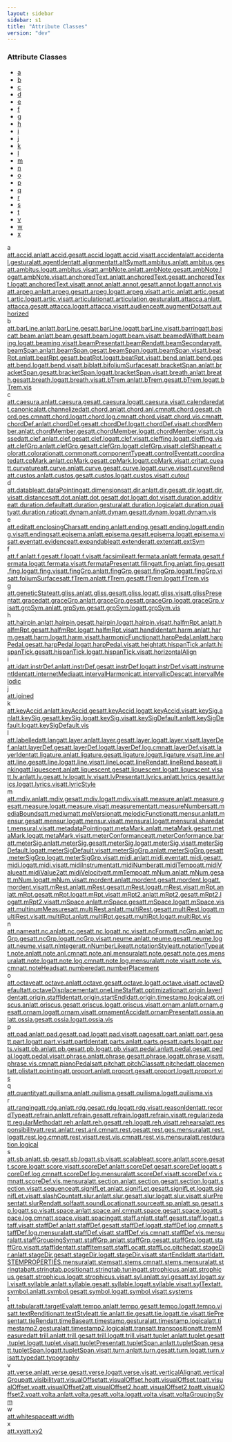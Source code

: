 ```yaml
---
layout: sidebar
sidebar: s1
title: "Attribute Classes"
version: "dev"
---
```

<div class="specPage overview">
   <h3>Attribute Classes</h3>
   <div class="letterSelection">
      <ul class="pagination">
         <li class="page-item"><a href="#letterFacet_a">a</a></li>
         <li class="page-item"><a href="#letterFacet_b">b</a></li>
         <li class="page-item"><a href="#letterFacet_c">c</a></li>
         <li class="page-item"><a href="#letterFacet_d">d</a></li>
         <li class="page-item"><a href="#letterFacet_e">e</a></li>
         <li class="page-item"><a href="#letterFacet_f">f</a></li>
         <li class="page-item"><a href="#letterFacet_g">g</a></li>
         <li class="page-item"><a href="#letterFacet_h">h</a></li>
         <li class="page-item"><a href="#letterFacet_i">i</a></li>
         <li class="page-item"><a href="#letterFacet_j">j</a></li>
         <li class="page-item"><a href="#letterFacet_k">k</a></li>
         <li class="page-item"><a href="#letterFacet_l">l</a></li>
         <li class="page-item"><a href="#letterFacet_m">m</a></li>
         <li class="page-item"><a href="#letterFacet_n">n</a></li>
         <li class="page-item"><a href="#letterFacet_o">o</a></li>
         <li class="page-item"><a href="#letterFacet_p">p</a></li>
         <li class="page-item"><a href="#letterFacet_q">q</a></li>
         <li class="page-item"><a href="#letterFacet_r">r</a></li>
         <li class="page-item"><a href="#letterFacet_s">s</a></li>
         <li class="page-item"><a href="#letterFacet_t">t</a></li>
         <li class="page-item"><a href="#letterFacet_v">v</a></li>
         <li class="page-item"><a href="#letterFacet_w">w</a></li>
         <li class="page-item"><a href="#letterFacet_x">x</a></li>
      </ul>
   </div>
   <div class="facet letter overview" id="letterFacet_a">
      <div class="label">a</div>
      <div class="statement compact list"><a class="overviewLink attribute" data-initial="a" data-ident="att.accid.anl" href="{{ site.baseurl }}/{{ page.version }}/attribute-classes/att.accid.anl.html">att.accid.anl</a><a class="overviewLink attribute" data-initial="a" data-ident="att.accid.ges" href="{{ site.baseurl }}/{{ page.version }}/attribute-classes/att.accid.ges.html">att.accid.ges</a><a class="overviewLink attribute" data-initial="a" data-ident="att.accid.log" href="{{ site.baseurl }}/{{ page.version }}/attribute-classes/att.accid.log.html">att.accid.log</a><a class="overviewLink attribute" data-initial="a" data-ident="att.accid.vis" href="{{ site.baseurl }}/{{ page.version }}/attribute-classes/att.accid.vis.html">att.accid.vis</a><a class="overviewLink attribute" data-initial="a" data-ident="att.accidental" href="{{ site.baseurl }}/{{ page.version }}/attribute-classes/att.accidental.html">att.accidental</a><a class="overviewLink attribute" data-initial="a" data-ident="att.accidental.gestural" href="{{ site.baseurl }}/{{ page.version }}/attribute-classes/att.accidental.gestural.html">att.accidental.gestural</a><a class="overviewLink attribute" data-initial="a" data-ident="att.agentIdent" href="{{ site.baseurl }}/{{ page.version }}/attribute-classes/att.agentident.html">att.agentIdent</a><a class="overviewLink attribute" data-initial="a" data-ident="att.alignment" href="{{ site.baseurl }}/{{ page.version }}/attribute-classes/att.alignment.html">att.alignment</a><a class="overviewLink attribute" data-initial="a" data-ident="att.altSym" href="{{ site.baseurl }}/{{ page.version }}/attribute-classes/att.altsym.html">att.altSym</a><a class="overviewLink attribute" data-initial="a" data-ident="att.ambitus.anl" href="{{ site.baseurl }}/{{ page.version }}/attribute-classes/att.ambitus.anl.html">att.ambitus.anl</a><a class="overviewLink attribute" data-initial="a" data-ident="att.ambitus.ges" href="{{ site.baseurl }}/{{ page.version }}/attribute-classes/att.ambitus.ges.html">att.ambitus.ges</a><a class="overviewLink attribute" data-initial="a" data-ident="att.ambitus.log" href="{{ site.baseurl }}/{{ page.version }}/attribute-classes/att.ambitus.log.html">att.ambitus.log</a><a class="overviewLink attribute" data-initial="a" data-ident="att.ambitus.vis" href="{{ site.baseurl }}/{{ page.version }}/attribute-classes/att.ambitus.vis.html">att.ambitus.vis</a><a class="overviewLink attribute" data-initial="a" data-ident="att.ambNote.anl" href="{{ site.baseurl }}/{{ page.version }}/attribute-classes/att.ambnote.anl.html">att.ambNote.anl</a><a class="overviewLink attribute" data-initial="a" data-ident="att.ambNote.ges" href="{{ site.baseurl }}/{{ page.version }}/attribute-classes/att.ambnote.ges.html">att.ambNote.ges</a><a class="overviewLink attribute" data-initial="a" data-ident="att.ambNote.log" href="{{ site.baseurl }}/{{ page.version }}/attribute-classes/att.ambnote.log.html">att.ambNote.log</a><a class="overviewLink attribute" data-initial="a" data-ident="att.ambNote.vis" href="{{ site.baseurl }}/{{ page.version }}/attribute-classes/att.ambnote.vis.html">att.ambNote.vis</a><a class="overviewLink attribute" data-initial="a" data-ident="att.anchoredText.anl" href="{{ site.baseurl }}/{{ page.version }}/attribute-classes/att.anchoredtext.anl.html">att.anchoredText.anl</a><a class="overviewLink attribute" data-initial="a" data-ident="att.anchoredText.ges" href="{{ site.baseurl }}/{{ page.version }}/attribute-classes/att.anchoredtext.ges.html">att.anchoredText.ges</a><a class="overviewLink attribute" data-initial="a" data-ident="att.anchoredText.log" href="{{ site.baseurl }}/{{ page.version }}/attribute-classes/att.anchoredtext.log.html">att.anchoredText.log</a><a class="overviewLink attribute" data-initial="a" data-ident="att.anchoredText.vis" href="{{ site.baseurl }}/{{ page.version }}/attribute-classes/att.anchoredtext.vis.html">att.anchoredText.vis</a><a class="overviewLink attribute" data-initial="a" data-ident="att.annot.anl" href="{{ site.baseurl }}/{{ page.version }}/attribute-classes/att.annot.anl.html">att.annot.anl</a><a class="overviewLink attribute" data-initial="a" data-ident="att.annot.ges" href="{{ site.baseurl }}/{{ page.version }}/attribute-classes/att.annot.ges.html">att.annot.ges</a><a class="overviewLink attribute" data-initial="a" data-ident="att.annot.log" href="{{ site.baseurl }}/{{ page.version }}/attribute-classes/att.annot.log.html">att.annot.log</a><a class="overviewLink attribute" data-initial="a" data-ident="att.annot.vis" href="{{ site.baseurl }}/{{ page.version }}/attribute-classes/att.annot.vis.html">att.annot.vis</a><a class="overviewLink attribute" data-initial="a" data-ident="att.arpeg.anl" href="{{ site.baseurl }}/{{ page.version }}/attribute-classes/att.arpeg.anl.html">att.arpeg.anl</a><a class="overviewLink attribute" data-initial="a" data-ident="att.arpeg.ges" href="{{ site.baseurl }}/{{ page.version }}/attribute-classes/att.arpeg.ges.html">att.arpeg.ges</a><a class="overviewLink attribute" data-initial="a" data-ident="att.arpeg.log" href="{{ site.baseurl }}/{{ page.version }}/attribute-classes/att.arpeg.log.html">att.arpeg.log</a><a class="overviewLink attribute" data-initial="a" data-ident="att.arpeg.vis" href="{{ site.baseurl }}/{{ page.version }}/attribute-classes/att.arpeg.vis.html">att.arpeg.vis</a><a class="overviewLink attribute" data-initial="a" data-ident="att.artic.anl" href="{{ site.baseurl }}/{{ page.version }}/attribute-classes/att.artic.anl.html">att.artic.anl</a><a class="overviewLink attribute" data-initial="a" data-ident="att.artic.ges" href="{{ site.baseurl }}/{{ page.version }}/attribute-classes/att.artic.ges.html">att.artic.ges</a><a class="overviewLink attribute" data-initial="a" data-ident="att.artic.log" href="{{ site.baseurl }}/{{ page.version }}/attribute-classes/att.artic.log.html">att.artic.log</a><a class="overviewLink attribute" data-initial="a" data-ident="att.artic.vis" href="{{ site.baseurl }}/{{ page.version }}/attribute-classes/att.artic.vis.html">att.artic.vis</a><a class="overviewLink attribute" data-initial="a" data-ident="att.articulation" href="{{ site.baseurl }}/{{ page.version }}/attribute-classes/att.articulation.html">att.articulation</a><a class="overviewLink attribute" data-initial="a" data-ident="att.articulation.gestural" href="{{ site.baseurl }}/{{ page.version }}/attribute-classes/att.articulation.gestural.html">att.articulation.gestural</a><a class="overviewLink attribute" data-initial="a" data-ident="att.attacca.anl" href="{{ site.baseurl }}/{{ page.version }}/attribute-classes/att.attacca.anl.html">att.attacca.anl</a><a class="overviewLink attribute" data-initial="a" data-ident="att.attacca.ges" href="{{ site.baseurl }}/{{ page.version }}/attribute-classes/att.attacca.ges.html">att.attacca.ges</a><a class="overviewLink attribute" data-initial="a" data-ident="att.attacca.log" href="{{ site.baseurl }}/{{ page.version }}/attribute-classes/att.attacca.log.html">att.attacca.log</a><a class="overviewLink attribute" data-initial="a" data-ident="att.attacca.vis" href="{{ site.baseurl }}/{{ page.version }}/attribute-classes/att.attacca.vis.html">att.attacca.vis</a><a class="overviewLink attribute" data-initial="a" data-ident="att.audience" href="{{ site.baseurl }}/{{ page.version }}/attribute-classes/att.audience.html">att.audience</a><a class="overviewLink attribute" data-initial="a" data-ident="att.augmentDots" href="{{ site.baseurl }}/{{ page.version }}/attribute-classes/att.augmentdots.html">att.augmentDots</a><a class="overviewLink attribute" data-initial="a" data-ident="att.authorized" href="{{ site.baseurl }}/{{ page.version }}/attribute-classes/att.authorized.html">att.authorized</a></div>
   </div>
   <div class="facet letter overview" id="letterFacet_b">
      <div class="label">b</div>
      <div class="statement compact list"><a class="overviewLink attribute" data-initial="b" data-ident="att.barLine.anl" href="{{ site.baseurl }}/{{ page.version }}/attribute-classes/att.barline.anl.html">att.barLine.anl</a><a class="overviewLink attribute" data-initial="b" data-ident="att.barLine.ges" href="{{ site.baseurl }}/{{ page.version }}/attribute-classes/att.barline.ges.html">att.barLine.ges</a><a class="overviewLink attribute" data-initial="b" data-ident="att.barLine.log" href="{{ site.baseurl }}/{{ page.version }}/attribute-classes/att.barline.log.html">att.barLine.log</a><a class="overviewLink attribute" data-initial="b" data-ident="att.barLine.vis" href="{{ site.baseurl }}/{{ page.version }}/attribute-classes/att.barline.vis.html">att.barLine.vis</a><a class="overviewLink attribute" data-initial="b" data-ident="att.barring" href="{{ site.baseurl }}/{{ page.version }}/attribute-classes/att.barring.html">att.barring</a><a class="overviewLink attribute" data-initial="b" data-ident="att.basic" href="{{ site.baseurl }}/{{ page.version }}/attribute-classes/att.basic.html">att.basic</a><a class="overviewLink attribute" data-initial="b" data-ident="att.beam.anl" href="{{ site.baseurl }}/{{ page.version }}/attribute-classes/att.beam.anl.html">att.beam.anl</a><a class="overviewLink attribute" data-initial="b" data-ident="att.beam.ges" href="{{ site.baseurl }}/{{ page.version }}/attribute-classes/att.beam.ges.html">att.beam.ges</a><a class="overviewLink attribute" data-initial="b" data-ident="att.beam.log" href="{{ site.baseurl }}/{{ page.version }}/attribute-classes/att.beam.log.html">att.beam.log</a><a class="overviewLink attribute" data-initial="b" data-ident="att.beam.vis" href="{{ site.baseurl }}/{{ page.version }}/attribute-classes/att.beam.vis.html">att.beam.vis</a><a class="overviewLink attribute" data-initial="b" data-ident="att.beamedWith" href="{{ site.baseurl }}/{{ page.version }}/attribute-classes/att.beamedwith.html">att.beamedWith</a><a class="overviewLink attribute" data-initial="b" data-ident="att.beaming.log" href="{{ site.baseurl }}/{{ page.version }}/attribute-classes/att.beaming.log.html">att.beaming.log</a><a class="overviewLink attribute" data-initial="b" data-ident="att.beaming.vis" href="{{ site.baseurl }}/{{ page.version }}/attribute-classes/att.beaming.vis.html">att.beaming.vis</a><a class="overviewLink attribute" data-initial="b" data-ident="att.beamPresent" href="{{ site.baseurl }}/{{ page.version }}/attribute-classes/att.beampresent.html">att.beamPresent</a><a class="overviewLink attribute" data-initial="b" data-ident="att.beamRend" href="{{ site.baseurl }}/{{ page.version }}/attribute-classes/att.beamrend.html">att.beamRend</a><a class="overviewLink attribute" data-initial="b" data-ident="att.beamSecondary" href="{{ site.baseurl }}/{{ page.version }}/attribute-classes/att.beamsecondary.html">att.beamSecondary</a><a class="overviewLink attribute" data-initial="b" data-ident="att.beamSpan.anl" href="{{ site.baseurl }}/{{ page.version }}/attribute-classes/att.beamspan.anl.html">att.beamSpan.anl</a><a class="overviewLink attribute" data-initial="b" data-ident="att.beamSpan.ges" href="{{ site.baseurl }}/{{ page.version }}/attribute-classes/att.beamspan.ges.html">att.beamSpan.ges</a><a class="overviewLink attribute" data-initial="b" data-ident="att.beamSpan.log" href="{{ site.baseurl }}/{{ page.version }}/attribute-classes/att.beamspan.log.html">att.beamSpan.log</a><a class="overviewLink attribute" data-initial="b" data-ident="att.beamSpan.vis" href="{{ site.baseurl }}/{{ page.version }}/attribute-classes/att.beamspan.vis.html">att.beamSpan.vis</a><a class="overviewLink attribute" data-initial="b" data-ident="att.beatRpt.anl" href="{{ site.baseurl }}/{{ page.version }}/attribute-classes/att.beatrpt.anl.html">att.beatRpt.anl</a><a class="overviewLink attribute" data-initial="b" data-ident="att.beatRpt.ges" href="{{ site.baseurl }}/{{ page.version }}/attribute-classes/att.beatrpt.ges.html">att.beatRpt.ges</a><a class="overviewLink attribute" data-initial="b" data-ident="att.beatRpt.log" href="{{ site.baseurl }}/{{ page.version }}/attribute-classes/att.beatrpt.log.html">att.beatRpt.log</a><a class="overviewLink attribute" data-initial="b" data-ident="att.beatRpt.vis" href="{{ site.baseurl }}/{{ page.version }}/attribute-classes/att.beatrpt.vis.html">att.beatRpt.vis</a><a class="overviewLink attribute" data-initial="b" data-ident="att.bend.anl" href="{{ site.baseurl }}/{{ page.version }}/attribute-classes/att.bend.anl.html">att.bend.anl</a><a class="overviewLink attribute" data-initial="b" data-ident="att.bend.ges" href="{{ site.baseurl }}/{{ page.version }}/attribute-classes/att.bend.ges.html">att.bend.ges</a><a class="overviewLink attribute" data-initial="b" data-ident="att.bend.log" href="{{ site.baseurl }}/{{ page.version }}/attribute-classes/att.bend.log.html">att.bend.log</a><a class="overviewLink attribute" data-initial="b" data-ident="att.bend.vis" href="{{ site.baseurl }}/{{ page.version }}/attribute-classes/att.bend.vis.html">att.bend.vis</a><a class="overviewLink attribute" data-initial="b" data-ident="att.bibl" href="{{ site.baseurl }}/{{ page.version }}/attribute-classes/att.bibl.html">att.bibl</a><a class="overviewLink attribute" data-initial="b" data-ident="att.bifoliumSurfaces" href="{{ site.baseurl }}/{{ page.version }}/attribute-classes/att.bifoliumsurfaces.html">att.bifoliumSurfaces</a><a class="overviewLink attribute" data-initial="b" data-ident="att.bracketSpan.anl" href="{{ site.baseurl }}/{{ page.version }}/attribute-classes/att.bracketspan.anl.html">att.bracketSpan.anl</a><a class="overviewLink attribute" data-initial="b" data-ident="att.bracketSpan.ges" href="{{ site.baseurl }}/{{ page.version }}/attribute-classes/att.bracketspan.ges.html">att.bracketSpan.ges</a><a class="overviewLink attribute" data-initial="b" data-ident="att.bracketSpan.log" href="{{ site.baseurl }}/{{ page.version }}/attribute-classes/att.bracketspan.log.html">att.bracketSpan.log</a><a class="overviewLink attribute" data-initial="b" data-ident="att.bracketSpan.vis" href="{{ site.baseurl }}/{{ page.version }}/attribute-classes/att.bracketspan.vis.html">att.bracketSpan.vis</a><a class="overviewLink attribute" data-initial="b" data-ident="att.breath.anl" href="{{ site.baseurl }}/{{ page.version }}/attribute-classes/att.breath.anl.html">att.breath.anl</a><a class="overviewLink attribute" data-initial="b" data-ident="att.breath.ges" href="{{ site.baseurl }}/{{ page.version }}/attribute-classes/att.breath.ges.html">att.breath.ges</a><a class="overviewLink attribute" data-initial="b" data-ident="att.breath.log" href="{{ site.baseurl }}/{{ page.version }}/attribute-classes/att.breath.log.html">att.breath.log</a><a class="overviewLink attribute" data-initial="b" data-ident="att.breath.vis" href="{{ site.baseurl }}/{{ page.version }}/attribute-classes/att.breath.vis.html">att.breath.vis</a><a class="overviewLink attribute" data-initial="b" data-ident="att.bTrem.anl" href="{{ site.baseurl }}/{{ page.version }}/attribute-classes/att.btrem.anl.html">att.bTrem.anl</a><a class="overviewLink attribute" data-initial="b" data-ident="att.bTrem.ges" href="{{ site.baseurl }}/{{ page.version }}/attribute-classes/att.btrem.ges.html">att.bTrem.ges</a><a class="overviewLink attribute" data-initial="b" data-ident="att.bTrem.log" href="{{ site.baseurl }}/{{ page.version }}/attribute-classes/att.btrem.log.html">att.bTrem.log</a><a class="overviewLink attribute" data-initial="b" data-ident="att.bTrem.vis" href="{{ site.baseurl }}/{{ page.version }}/attribute-classes/att.btrem.vis.html">att.bTrem.vis</a></div>
   </div>
   <div class="facet letter overview" id="letterFacet_c">
      <div class="label">c</div>
      <div class="statement compact list"><a class="overviewLink attribute" data-initial="c" data-ident="att.caesura.anl" href="{{ site.baseurl }}/{{ page.version }}/attribute-classes/att.caesura.anl.html">att.caesura.anl</a><a class="overviewLink attribute" data-initial="c" data-ident="att.caesura.ges" href="{{ site.baseurl }}/{{ page.version }}/attribute-classes/att.caesura.ges.html">att.caesura.ges</a><a class="overviewLink attribute" data-initial="c" data-ident="att.caesura.log" href="{{ site.baseurl }}/{{ page.version }}/attribute-classes/att.caesura.log.html">att.caesura.log</a><a class="overviewLink attribute" data-initial="c" data-ident="att.caesura.vis" href="{{ site.baseurl }}/{{ page.version }}/attribute-classes/att.caesura.vis.html">att.caesura.vis</a><a class="overviewLink attribute" data-initial="c" data-ident="att.calendared" href="{{ site.baseurl }}/{{ page.version }}/attribute-classes/att.calendared.html">att.calendared</a><a class="overviewLink attribute" data-initial="c" data-ident="att.canonical" href="{{ site.baseurl }}/{{ page.version }}/attribute-classes/att.canonical.html">att.canonical</a><a class="overviewLink attribute" data-initial="c" data-ident="att.channelized" href="{{ site.baseurl }}/{{ page.version }}/attribute-classes/att.channelized.html">att.channelized</a><a class="overviewLink attribute" data-initial="c" data-ident="att.chord.anl" href="{{ site.baseurl }}/{{ page.version }}/attribute-classes/att.chord.anl.html">att.chord.anl</a><a class="overviewLink attribute" data-initial="c" data-ident="att.chord.anl.cmn" href="{{ site.baseurl }}/{{ page.version }}/attribute-classes/att.chord.anl.cmn.html">att.chord.anl.cmn</a><a class="overviewLink attribute" data-initial="c" data-ident="att.chord.ges" href="{{ site.baseurl }}/{{ page.version }}/attribute-classes/att.chord.ges.html">att.chord.ges</a><a class="overviewLink attribute" data-initial="c" data-ident="att.chord.ges.cmn" href="{{ site.baseurl }}/{{ page.version }}/attribute-classes/att.chord.ges.cmn.html">att.chord.ges.cmn</a><a class="overviewLink attribute" data-initial="c" data-ident="att.chord.log" href="{{ site.baseurl }}/{{ page.version }}/attribute-classes/att.chord.log.html">att.chord.log</a><a class="overviewLink attribute" data-initial="c" data-ident="att.chord.log.cmn" href="{{ site.baseurl }}/{{ page.version }}/attribute-classes/att.chord.log.cmn.html">att.chord.log.cmn</a><a class="overviewLink attribute" data-initial="c" data-ident="att.chord.vis" href="{{ site.baseurl }}/{{ page.version }}/attribute-classes/att.chord.vis.html">att.chord.vis</a><a class="overviewLink attribute" data-initial="c" data-ident="att.chord.vis.cmn" href="{{ site.baseurl }}/{{ page.version }}/attribute-classes/att.chord.vis.cmn.html">att.chord.vis.cmn</a><a class="overviewLink attribute" data-initial="c" data-ident="att.chordDef.anl" href="{{ site.baseurl }}/{{ page.version }}/attribute-classes/att.chorddef.anl.html">att.chordDef.anl</a><a class="overviewLink attribute" data-initial="c" data-ident="att.chordDef.ges" href="{{ site.baseurl }}/{{ page.version }}/attribute-classes/att.chorddef.ges.html">att.chordDef.ges</a><a class="overviewLink attribute" data-initial="c" data-ident="att.chordDef.log" href="{{ site.baseurl }}/{{ page.version }}/attribute-classes/att.chorddef.log.html">att.chordDef.log</a><a class="overviewLink attribute" data-initial="c" data-ident="att.chordDef.vis" href="{{ site.baseurl }}/{{ page.version }}/attribute-classes/att.chorddef.vis.html">att.chordDef.vis</a><a class="overviewLink attribute" data-initial="c" data-ident="att.chordMember.anl" href="{{ site.baseurl }}/{{ page.version }}/attribute-classes/att.chordmember.anl.html">att.chordMember.anl</a><a class="overviewLink attribute" data-initial="c" data-ident="att.chordMember.ges" href="{{ site.baseurl }}/{{ page.version }}/attribute-classes/att.chordmember.ges.html">att.chordMember.ges</a><a class="overviewLink attribute" data-initial="c" data-ident="att.chordMember.log" href="{{ site.baseurl }}/{{ page.version }}/attribute-classes/att.chordmember.log.html">att.chordMember.log</a><a class="overviewLink attribute" data-initial="c" data-ident="att.chordMember.vis" href="{{ site.baseurl }}/{{ page.version }}/attribute-classes/att.chordmember.vis.html">att.chordMember.vis</a><a class="overviewLink attribute" data-initial="c" data-ident="att.classed" href="{{ site.baseurl }}/{{ page.version }}/attribute-classes/att.classed.html">att.classed</a><a class="overviewLink attribute" data-initial="c" data-ident="att.clef.anl" href="{{ site.baseurl }}/{{ page.version }}/attribute-classes/att.clef.anl.html">att.clef.anl</a><a class="overviewLink attribute" data-initial="c" data-ident="att.clef.ges" href="{{ site.baseurl }}/{{ page.version }}/attribute-classes/att.clef.ges.html">att.clef.ges</a><a class="overviewLink attribute" data-initial="c" data-ident="att.clef.log" href="{{ site.baseurl }}/{{ page.version }}/attribute-classes/att.clef.log.html">att.clef.log</a><a class="overviewLink attribute" data-initial="c" data-ident="att.clef.vis" href="{{ site.baseurl }}/{{ page.version }}/attribute-classes/att.clef.vis.html">att.clef.vis</a><a class="overviewLink attribute" data-initial="c" data-ident="att.cleffing.log" href="{{ site.baseurl }}/{{ page.version }}/attribute-classes/att.cleffing.log.html">att.cleffing.log</a><a class="overviewLink attribute" data-initial="c" data-ident="att.cleffing.vis" href="{{ site.baseurl }}/{{ page.version }}/attribute-classes/att.cleffing.vis.html">att.cleffing.vis</a><a class="overviewLink attribute" data-initial="c" data-ident="att.clefGrp.anl" href="{{ site.baseurl }}/{{ page.version }}/attribute-classes/att.clefgrp.anl.html">att.clefGrp.anl</a><a class="overviewLink attribute" data-initial="c" data-ident="att.clefGrp.ges" href="{{ site.baseurl }}/{{ page.version }}/attribute-classes/att.clefgrp.ges.html">att.clefGrp.ges</a><a class="overviewLink attribute" data-initial="c" data-ident="att.clefGrp.log" href="{{ site.baseurl }}/{{ page.version }}/attribute-classes/att.clefgrp.log.html">att.clefGrp.log</a><a class="overviewLink attribute" data-initial="c" data-ident="att.clefGrp.vis" href="{{ site.baseurl }}/{{ page.version }}/attribute-classes/att.clefgrp.vis.html">att.clefGrp.vis</a><a class="overviewLink attribute" data-initial="c" data-ident="att.clefShape" href="{{ site.baseurl }}/{{ page.version }}/attribute-classes/att.clefshape.html">att.clefShape</a><a class="overviewLink attribute" data-initial="c" data-ident="att.color" href="{{ site.baseurl }}/{{ page.version }}/attribute-classes/att.color.html">att.color</a><a class="overviewLink attribute" data-initial="c" data-ident="att.coloration" href="{{ site.baseurl }}/{{ page.version }}/attribute-classes/att.coloration.html">att.coloration</a><a class="overviewLink attribute" data-initial="c" data-ident="att.common" href="{{ site.baseurl }}/{{ page.version }}/attribute-classes/att.common.html">att.common</a><a class="overviewLink attribute" data-initial="c" data-ident="att.componentType" href="{{ site.baseurl }}/{{ page.version }}/attribute-classes/att.componenttype.html">att.componentType</a><a class="overviewLink attribute" data-initial="c" data-ident="att.controlEvent" href="{{ site.baseurl }}/{{ page.version }}/attribute-classes/att.controlevent.html">att.controlEvent</a><a class="overviewLink attribute" data-initial="c" data-ident="att.coordinated" href="{{ site.baseurl }}/{{ page.version }}/attribute-classes/att.coordinated.html">att.coordinated</a><a class="overviewLink attribute" data-initial="c" data-ident="att.cpMark.anl" href="{{ site.baseurl }}/{{ page.version }}/attribute-classes/att.cpmark.anl.html">att.cpMark.anl</a><a class="overviewLink attribute" data-initial="c" data-ident="att.cpMark.ges" href="{{ site.baseurl }}/{{ page.version }}/attribute-classes/att.cpmark.ges.html">att.cpMark.ges</a><a class="overviewLink attribute" data-initial="c" data-ident="att.cpMark.log" href="{{ site.baseurl }}/{{ page.version }}/attribute-classes/att.cpmark.log.html">att.cpMark.log</a><a class="overviewLink attribute" data-initial="c" data-ident="att.cpMark.vis" href="{{ site.baseurl }}/{{ page.version }}/attribute-classes/att.cpmark.vis.html">att.cpMark.vis</a><a class="overviewLink attribute" data-initial="c" data-ident="att.crit" href="{{ site.baseurl }}/{{ page.version }}/attribute-classes/att.crit.html">att.crit</a><a class="overviewLink attribute" data-initial="c" data-ident="att.cue" href="{{ site.baseurl }}/{{ page.version }}/attribute-classes/att.cue.html">att.cue</a><a class="overviewLink attribute" data-initial="c" data-ident="att.curvature" href="{{ site.baseurl }}/{{ page.version }}/attribute-classes/att.curvature.html">att.curvature</a><a class="overviewLink attribute" data-initial="c" data-ident="att.curve.anl" href="{{ site.baseurl }}/{{ page.version }}/attribute-classes/att.curve.anl.html">att.curve.anl</a><a class="overviewLink attribute" data-initial="c" data-ident="att.curve.ges" href="{{ site.baseurl }}/{{ page.version }}/attribute-classes/att.curve.ges.html">att.curve.ges</a><a class="overviewLink attribute" data-initial="c" data-ident="att.curve.log" href="{{ site.baseurl }}/{{ page.version }}/attribute-classes/att.curve.log.html">att.curve.log</a><a class="overviewLink attribute" data-initial="c" data-ident="att.curve.vis" href="{{ site.baseurl }}/{{ page.version }}/attribute-classes/att.curve.vis.html">att.curve.vis</a><a class="overviewLink attribute" data-initial="c" data-ident="att.curveRend" href="{{ site.baseurl }}/{{ page.version }}/attribute-classes/att.curverend.html">att.curveRend</a><a class="overviewLink attribute" data-initial="c" data-ident="att.custos.anl" href="{{ site.baseurl }}/{{ page.version }}/attribute-classes/att.custos.anl.html">att.custos.anl</a><a class="overviewLink attribute" data-initial="c" data-ident="att.custos.ges" href="{{ site.baseurl }}/{{ page.version }}/attribute-classes/att.custos.ges.html">att.custos.ges</a><a class="overviewLink attribute" data-initial="c" data-ident="att.custos.log" href="{{ site.baseurl }}/{{ page.version }}/attribute-classes/att.custos.log.html">att.custos.log</a><a class="overviewLink attribute" data-initial="c" data-ident="att.custos.vis" href="{{ site.baseurl }}/{{ page.version }}/attribute-classes/att.custos.vis.html">att.custos.vis</a><a class="overviewLink attribute" data-initial="c" data-ident="att.cutout" href="{{ site.baseurl }}/{{ page.version }}/attribute-classes/att.cutout.html">att.cutout</a></div>
   </div>
   <div class="facet letter overview" id="letterFacet_d">
      <div class="label">d</div>
      <div class="statement compact list"><a class="overviewLink attribute" data-initial="d" data-ident="att.datable" href="{{ site.baseurl }}/{{ page.version }}/attribute-classes/att.datable.html">att.datable</a><a class="overviewLink attribute" data-initial="d" data-ident="att.dataPointing" href="{{ site.baseurl }}/{{ page.version }}/attribute-classes/att.datapointing.html">att.dataPointing</a><a class="overviewLink attribute" data-initial="d" data-ident="att.dimensions" href="{{ site.baseurl }}/{{ page.version }}/attribute-classes/att.dimensions.html">att.dimensions</a><a class="overviewLink attribute" data-initial="d" data-ident="att.dir.anl" href="{{ site.baseurl }}/{{ page.version }}/attribute-classes/att.dir.anl.html">att.dir.anl</a><a class="overviewLink attribute" data-initial="d" data-ident="att.dir.ges" href="{{ site.baseurl }}/{{ page.version }}/attribute-classes/att.dir.ges.html">att.dir.ges</a><a class="overviewLink attribute" data-initial="d" data-ident="att.dir.log" href="{{ site.baseurl }}/{{ page.version }}/attribute-classes/att.dir.log.html">att.dir.log</a><a class="overviewLink attribute" data-initial="d" data-ident="att.dir.vis" href="{{ site.baseurl }}/{{ page.version }}/attribute-classes/att.dir.vis.html">att.dir.vis</a><a class="overviewLink attribute" data-initial="d" data-ident="att.distances" href="{{ site.baseurl }}/{{ page.version }}/attribute-classes/att.distances.html">att.distances</a><a class="overviewLink attribute" data-initial="d" data-ident="att.dot.anl" href="{{ site.baseurl }}/{{ page.version }}/attribute-classes/att.dot.anl.html">att.dot.anl</a><a class="overviewLink attribute" data-initial="d" data-ident="att.dot.ges" href="{{ site.baseurl }}/{{ page.version }}/attribute-classes/att.dot.ges.html">att.dot.ges</a><a class="overviewLink attribute" data-initial="d" data-ident="att.dot.log" href="{{ site.baseurl }}/{{ page.version }}/attribute-classes/att.dot.log.html">att.dot.log</a><a class="overviewLink attribute" data-initial="d" data-ident="att.dot.vis" href="{{ site.baseurl }}/{{ page.version }}/attribute-classes/att.dot.vis.html">att.dot.vis</a><a class="overviewLink attribute" data-initial="d" data-ident="att.duration.additive" href="{{ site.baseurl }}/{{ page.version }}/attribute-classes/att.duration.additive.html">att.duration.additive</a><a class="overviewLink attribute" data-initial="d" data-ident="att.duration.default" href="{{ site.baseurl }}/{{ page.version }}/attribute-classes/att.duration.default.html">att.duration.default</a><a class="overviewLink attribute" data-initial="d" data-ident="att.duration.gestural" href="{{ site.baseurl }}/{{ page.version }}/attribute-classes/att.duration.gestural.html">att.duration.gestural</a><a class="overviewLink attribute" data-initial="d" data-ident="att.duration.logical" href="{{ site.baseurl }}/{{ page.version }}/attribute-classes/att.duration.logical.html">att.duration.logical</a><a class="overviewLink attribute" data-initial="d" data-ident="att.duration.quality" href="{{ site.baseurl }}/{{ page.version }}/attribute-classes/att.duration.quality.html">att.duration.quality</a><a class="overviewLink attribute" data-initial="d" data-ident="att.duration.ratio" href="{{ site.baseurl }}/{{ page.version }}/attribute-classes/att.duration.ratio.html">att.duration.ratio</a><a class="overviewLink attribute" data-initial="d" data-ident="att.dynam.anl" href="{{ site.baseurl }}/{{ page.version }}/attribute-classes/att.dynam.anl.html">att.dynam.anl</a><a class="overviewLink attribute" data-initial="d" data-ident="att.dynam.ges" href="{{ site.baseurl }}/{{ page.version }}/attribute-classes/att.dynam.ges.html">att.dynam.ges</a><a class="overviewLink attribute" data-initial="d" data-ident="att.dynam.log" href="{{ site.baseurl }}/{{ page.version }}/attribute-classes/att.dynam.log.html">att.dynam.log</a><a class="overviewLink attribute" data-initial="d" data-ident="att.dynam.vis" href="{{ site.baseurl }}/{{ page.version }}/attribute-classes/att.dynam.vis.html">att.dynam.vis</a></div>
   </div>
   <div class="facet letter overview" id="letterFacet_e">
      <div class="label">e</div>
      <div class="statement compact list"><a class="overviewLink attribute" data-initial="e" data-ident="att.edit" href="{{ site.baseurl }}/{{ page.version }}/attribute-classes/att.edit.html">att.edit</a><a class="overviewLink attribute" data-initial="e" data-ident="att.enclosingChars" href="{{ site.baseurl }}/{{ page.version }}/attribute-classes/att.enclosingchars.html">att.enclosingChars</a><a class="overviewLink attribute" data-initial="e" data-ident="att.ending.anl" href="{{ site.baseurl }}/{{ page.version }}/attribute-classes/att.ending.anl.html">att.ending.anl</a><a class="overviewLink attribute" data-initial="e" data-ident="att.ending.ges" href="{{ site.baseurl }}/{{ page.version }}/attribute-classes/att.ending.ges.html">att.ending.ges</a><a class="overviewLink attribute" data-initial="e" data-ident="att.ending.log" href="{{ site.baseurl }}/{{ page.version }}/attribute-classes/att.ending.log.html">att.ending.log</a><a class="overviewLink attribute" data-initial="e" data-ident="att.ending.vis" href="{{ site.baseurl }}/{{ page.version }}/attribute-classes/att.ending.vis.html">att.ending.vis</a><a class="overviewLink attribute" data-initial="e" data-ident="att.endings" href="{{ site.baseurl }}/{{ page.version }}/attribute-classes/att.endings.html">att.endings</a><a class="overviewLink attribute" data-initial="e" data-ident="att.episema.anl" href="{{ site.baseurl }}/{{ page.version }}/attribute-classes/att.episema.anl.html">att.episema.anl</a><a class="overviewLink attribute" data-initial="e" data-ident="att.episema.ges" href="{{ site.baseurl }}/{{ page.version }}/attribute-classes/att.episema.ges.html">att.episema.ges</a><a class="overviewLink attribute" data-initial="e" data-ident="att.episema.log" href="{{ site.baseurl }}/{{ page.version }}/attribute-classes/att.episema.log.html">att.episema.log</a><a class="overviewLink attribute" data-initial="e" data-ident="att.episema.vis" href="{{ site.baseurl }}/{{ page.version }}/attribute-classes/att.episema.vis.html">att.episema.vis</a><a class="overviewLink attribute" data-initial="e" data-ident="att.event" href="{{ site.baseurl }}/{{ page.version }}/attribute-classes/att.event.html">att.event</a><a class="overviewLink attribute" data-initial="e" data-ident="att.evidence" href="{{ site.baseurl }}/{{ page.version }}/attribute-classes/att.evidence.html">att.evidence</a><a class="overviewLink attribute" data-initial="e" data-ident="att.expandable" href="{{ site.baseurl }}/{{ page.version }}/attribute-classes/att.expandable.html">att.expandable</a><a class="overviewLink attribute" data-initial="e" data-ident="att.extender" href="{{ site.baseurl }}/{{ page.version }}/attribute-classes/att.extender.html">att.extender</a><a class="overviewLink attribute" data-initial="e" data-ident="att.extent" href="{{ site.baseurl }}/{{ page.version }}/attribute-classes/att.extent.html">att.extent</a><a class="overviewLink attribute" data-initial="e" data-ident="att.extSym" href="{{ site.baseurl }}/{{ page.version }}/attribute-classes/att.extsym.html">att.extSym</a></div>
   </div>
   <div class="facet letter overview" id="letterFacet_f">
      <div class="label">f</div>
      <div class="statement compact list"><a class="overviewLink attribute" data-initial="f" data-ident="att.f.anl" href="{{ site.baseurl }}/{{ page.version }}/attribute-classes/att.f.anl.html">att.f.anl</a><a class="overviewLink attribute" data-initial="f" data-ident="att.f.ges" href="{{ site.baseurl }}/{{ page.version }}/attribute-classes/att.f.ges.html">att.f.ges</a><a class="overviewLink attribute" data-initial="f" data-ident="att.f.log" href="{{ site.baseurl }}/{{ page.version }}/attribute-classes/att.f.log.html">att.f.log</a><a class="overviewLink attribute" data-initial="f" data-ident="att.f.vis" href="{{ site.baseurl }}/{{ page.version }}/attribute-classes/att.f.vis.html">att.f.vis</a><a class="overviewLink attribute" data-initial="f" data-ident="att.facsimile" href="{{ site.baseurl }}/{{ page.version }}/attribute-classes/att.facsimile.html">att.facsimile</a><a class="overviewLink attribute" data-initial="f" data-ident="att.fermata.anl" href="{{ site.baseurl }}/{{ page.version }}/attribute-classes/att.fermata.anl.html">att.fermata.anl</a><a class="overviewLink attribute" data-initial="f" data-ident="att.fermata.ges" href="{{ site.baseurl }}/{{ page.version }}/attribute-classes/att.fermata.ges.html">att.fermata.ges</a><a class="overviewLink attribute" data-initial="f" data-ident="att.fermata.log" href="{{ site.baseurl }}/{{ page.version }}/attribute-classes/att.fermata.log.html">att.fermata.log</a><a class="overviewLink attribute" data-initial="f" data-ident="att.fermata.vis" href="{{ site.baseurl }}/{{ page.version }}/attribute-classes/att.fermata.vis.html">att.fermata.vis</a><a class="overviewLink attribute" data-initial="f" data-ident="att.fermataPresent" href="{{ site.baseurl }}/{{ page.version }}/attribute-classes/att.fermatapresent.html">att.fermataPresent</a><a class="overviewLink attribute" data-initial="f" data-ident="att.filing" href="{{ site.baseurl }}/{{ page.version }}/attribute-classes/att.filing.html">att.filing</a><a class="overviewLink attribute" data-initial="f" data-ident="att.fing.anl" href="{{ site.baseurl }}/{{ page.version }}/attribute-classes/att.fing.anl.html">att.fing.anl</a><a class="overviewLink attribute" data-initial="f" data-ident="att.fing.ges" href="{{ site.baseurl }}/{{ page.version }}/attribute-classes/att.fing.ges.html">att.fing.ges</a><a class="overviewLink attribute" data-initial="f" data-ident="att.fing.log" href="{{ site.baseurl }}/{{ page.version }}/attribute-classes/att.fing.log.html">att.fing.log</a><a class="overviewLink attribute" data-initial="f" data-ident="att.fing.vis" href="{{ site.baseurl }}/{{ page.version }}/attribute-classes/att.fing.vis.html">att.fing.vis</a><a class="overviewLink attribute" data-initial="f" data-ident="att.fingGrp.anl" href="{{ site.baseurl }}/{{ page.version }}/attribute-classes/att.finggrp.anl.html">att.fingGrp.anl</a><a class="overviewLink attribute" data-initial="f" data-ident="att.fingGrp.ges" href="{{ site.baseurl }}/{{ page.version }}/attribute-classes/att.finggrp.ges.html">att.fingGrp.ges</a><a class="overviewLink attribute" data-initial="f" data-ident="att.fingGrp.log" href="{{ site.baseurl }}/{{ page.version }}/attribute-classes/att.finggrp.log.html">att.fingGrp.log</a><a class="overviewLink attribute" data-initial="f" data-ident="att.fingGrp.vis" href="{{ site.baseurl }}/{{ page.version }}/attribute-classes/att.finggrp.vis.html">att.fingGrp.vis</a><a class="overviewLink attribute" data-initial="f" data-ident="att.foliumSurfaces" href="{{ site.baseurl }}/{{ page.version }}/attribute-classes/att.foliumsurfaces.html">att.foliumSurfaces</a><a class="overviewLink attribute" data-initial="f" data-ident="att.fTrem.anl" href="{{ site.baseurl }}/{{ page.version }}/attribute-classes/att.ftrem.anl.html">att.fTrem.anl</a><a class="overviewLink attribute" data-initial="f" data-ident="att.fTrem.ges" href="{{ site.baseurl }}/{{ page.version }}/attribute-classes/att.ftrem.ges.html">att.fTrem.ges</a><a class="overviewLink attribute" data-initial="f" data-ident="att.fTrem.log" href="{{ site.baseurl }}/{{ page.version }}/attribute-classes/att.ftrem.log.html">att.fTrem.log</a><a class="overviewLink attribute" data-initial="f" data-ident="att.fTrem.vis" href="{{ site.baseurl }}/{{ page.version }}/attribute-classes/att.ftrem.vis.html">att.fTrem.vis</a></div>
   </div>
   <div class="facet letter overview" id="letterFacet_g">
      <div class="label">g</div>
      <div class="statement compact list"><a class="overviewLink attribute" data-initial="g" data-ident="att.geneticState" href="{{ site.baseurl }}/{{ page.version }}/attribute-classes/att.geneticstate.html">att.geneticState</a><a class="overviewLink attribute" data-initial="g" data-ident="att.gliss.anl" href="{{ site.baseurl }}/{{ page.version }}/attribute-classes/att.gliss.anl.html">att.gliss.anl</a><a class="overviewLink attribute" data-initial="g" data-ident="att.gliss.ges" href="{{ site.baseurl }}/{{ page.version }}/attribute-classes/att.gliss.ges.html">att.gliss.ges</a><a class="overviewLink attribute" data-initial="g" data-ident="att.gliss.log" href="{{ site.baseurl }}/{{ page.version }}/attribute-classes/att.gliss.log.html">att.gliss.log</a><a class="overviewLink attribute" data-initial="g" data-ident="att.gliss.vis" href="{{ site.baseurl }}/{{ page.version }}/attribute-classes/att.gliss.vis.html">att.gliss.vis</a><a class="overviewLink attribute" data-initial="g" data-ident="att.glissPresent" href="{{ site.baseurl }}/{{ page.version }}/attribute-classes/att.glisspresent.html">att.glissPresent</a><a class="overviewLink attribute" data-initial="g" data-ident="att.graced" href="{{ site.baseurl }}/{{ page.version }}/attribute-classes/att.graced.html">att.graced</a><a class="overviewLink attribute" data-initial="g" data-ident="att.graceGrp.anl" href="{{ site.baseurl }}/{{ page.version }}/attribute-classes/att.gracegrp.anl.html">att.graceGrp.anl</a><a class="overviewLink attribute" data-initial="g" data-ident="att.graceGrp.ges" href="{{ site.baseurl }}/{{ page.version }}/attribute-classes/att.gracegrp.ges.html">att.graceGrp.ges</a><a class="overviewLink attribute" data-initial="g" data-ident="att.graceGrp.log" href="{{ site.baseurl }}/{{ page.version }}/attribute-classes/att.gracegrp.log.html">att.graceGrp.log</a><a class="overviewLink attribute" data-initial="g" data-ident="att.graceGrp.vis" href="{{ site.baseurl }}/{{ page.version }}/attribute-classes/att.gracegrp.vis.html">att.graceGrp.vis</a><a class="overviewLink attribute" data-initial="g" data-ident="att.grpSym.anl" href="{{ site.baseurl }}/{{ page.version }}/attribute-classes/att.grpsym.anl.html">att.grpSym.anl</a><a class="overviewLink attribute" data-initial="g" data-ident="att.grpSym.ges" href="{{ site.baseurl }}/{{ page.version }}/attribute-classes/att.grpsym.ges.html">att.grpSym.ges</a><a class="overviewLink attribute" data-initial="g" data-ident="att.grpSym.log" href="{{ site.baseurl }}/{{ page.version }}/attribute-classes/att.grpsym.log.html">att.grpSym.log</a><a class="overviewLink attribute" data-initial="g" data-ident="att.grpSym.vis" href="{{ site.baseurl }}/{{ page.version }}/attribute-classes/att.grpsym.vis.html">att.grpSym.vis</a></div>
   </div>
   <div class="facet letter overview" id="letterFacet_h">
      <div class="label">h</div>
      <div class="statement compact list"><a class="overviewLink attribute" data-initial="h" data-ident="att.hairpin.anl" href="{{ site.baseurl }}/{{ page.version }}/attribute-classes/att.hairpin.anl.html">att.hairpin.anl</a><a class="overviewLink attribute" data-initial="h" data-ident="att.hairpin.ges" href="{{ site.baseurl }}/{{ page.version }}/attribute-classes/att.hairpin.ges.html">att.hairpin.ges</a><a class="overviewLink attribute" data-initial="h" data-ident="att.hairpin.log" href="{{ site.baseurl }}/{{ page.version }}/attribute-classes/att.hairpin.log.html">att.hairpin.log</a><a class="overviewLink attribute" data-initial="h" data-ident="att.hairpin.vis" href="{{ site.baseurl }}/{{ page.version }}/attribute-classes/att.hairpin.vis.html">att.hairpin.vis</a><a class="overviewLink attribute" data-initial="h" data-ident="att.halfmRpt.anl" href="{{ site.baseurl }}/{{ page.version }}/attribute-classes/att.halfmrpt.anl.html">att.halfmRpt.anl</a><a class="overviewLink attribute" data-initial="h" data-ident="att.halfmRpt.ges" href="{{ site.baseurl }}/{{ page.version }}/attribute-classes/att.halfmrpt.ges.html">att.halfmRpt.ges</a><a class="overviewLink attribute" data-initial="h" data-ident="att.halfmRpt.log" href="{{ site.baseurl }}/{{ page.version }}/attribute-classes/att.halfmrpt.log.html">att.halfmRpt.log</a><a class="overviewLink attribute" data-initial="h" data-ident="att.halfmRpt.vis" href="{{ site.baseurl }}/{{ page.version }}/attribute-classes/att.halfmrpt.vis.html">att.halfmRpt.vis</a><a class="overviewLink attribute" data-initial="h" data-ident="att.handIdent" href="{{ site.baseurl }}/{{ page.version }}/attribute-classes/att.handident.html">att.handIdent</a><a class="overviewLink attribute" data-initial="h" data-ident="att.harm.anl" href="{{ site.baseurl }}/{{ page.version }}/attribute-classes/att.harm.anl.html">att.harm.anl</a><a class="overviewLink attribute" data-initial="h" data-ident="att.harm.ges" href="{{ site.baseurl }}/{{ page.version }}/attribute-classes/att.harm.ges.html">att.harm.ges</a><a class="overviewLink attribute" data-initial="h" data-ident="att.harm.log" href="{{ site.baseurl }}/{{ page.version }}/attribute-classes/att.harm.log.html">att.harm.log</a><a class="overviewLink attribute" data-initial="h" data-ident="att.harm.vis" href="{{ site.baseurl }}/{{ page.version }}/attribute-classes/att.harm.vis.html">att.harm.vis</a><a class="overviewLink attribute" data-initial="h" data-ident="att.harmonicFunction" href="{{ site.baseurl }}/{{ page.version }}/attribute-classes/att.harmonicfunction.html">att.harmonicFunction</a><a class="overviewLink attribute" data-initial="h" data-ident="att.harpPedal.anl" href="{{ site.baseurl }}/{{ page.version }}/attribute-classes/att.harppedal.anl.html">att.harpPedal.anl</a><a class="overviewLink attribute" data-initial="h" data-ident="att.harpPedal.ges" href="{{ site.baseurl }}/{{ page.version }}/attribute-classes/att.harppedal.ges.html">att.harpPedal.ges</a><a class="overviewLink attribute" data-initial="h" data-ident="att.harpPedal.log" href="{{ site.baseurl }}/{{ page.version }}/attribute-classes/att.harppedal.log.html">att.harpPedal.log</a><a class="overviewLink attribute" data-initial="h" data-ident="att.harpPedal.vis" href="{{ site.baseurl }}/{{ page.version }}/attribute-classes/att.harppedal.vis.html">att.harpPedal.vis</a><a class="overviewLink attribute" data-initial="h" data-ident="att.height" href="{{ site.baseurl }}/{{ page.version }}/attribute-classes/att.height.html">att.height</a><a class="overviewLink attribute" data-initial="h" data-ident="att.hispanTick.anl" href="{{ site.baseurl }}/{{ page.version }}/attribute-classes/att.hispantick.anl.html">att.hispanTick.anl</a><a class="overviewLink attribute" data-initial="h" data-ident="att.hispanTick.ges" href="{{ site.baseurl }}/{{ page.version }}/attribute-classes/att.hispantick.ges.html">att.hispanTick.ges</a><a class="overviewLink attribute" data-initial="h" data-ident="att.hispanTick.log" href="{{ site.baseurl }}/{{ page.version }}/attribute-classes/att.hispantick.log.html">att.hispanTick.log</a><a class="overviewLink attribute" data-initial="h" data-ident="att.hispanTick.vis" href="{{ site.baseurl }}/{{ page.version }}/attribute-classes/att.hispantick.vis.html">att.hispanTick.vis</a><a class="overviewLink attribute" data-initial="h" data-ident="att.horizontalAlign" href="{{ site.baseurl }}/{{ page.version }}/attribute-classes/att.horizontalalign.html">att.horizontalAlign</a></div>
   </div>
   <div class="facet letter overview" id="letterFacet_i">
      <div class="label">i</div>
      <div class="statement compact list"><a class="overviewLink attribute" data-initial="i" data-ident="att.id" href="{{ site.baseurl }}/{{ page.version }}/attribute-classes/att.id.html">att.id</a><a class="overviewLink attribute" data-initial="i" data-ident="att.instrDef.anl" href="{{ site.baseurl }}/{{ page.version }}/attribute-classes/att.instrdef.anl.html">att.instrDef.anl</a><a class="overviewLink attribute" data-initial="i" data-ident="att.instrDef.ges" href="{{ site.baseurl }}/{{ page.version }}/attribute-classes/att.instrdef.ges.html">att.instrDef.ges</a><a class="overviewLink attribute" data-initial="i" data-ident="att.instrDef.log" href="{{ site.baseurl }}/{{ page.version }}/attribute-classes/att.instrdef.log.html">att.instrDef.log</a><a class="overviewLink attribute" data-initial="i" data-ident="att.instrDef.vis" href="{{ site.baseurl }}/{{ page.version }}/attribute-classes/att.instrdef.vis.html">att.instrDef.vis</a><a class="overviewLink attribute" data-initial="i" data-ident="att.instrumentIdent" href="{{ site.baseurl }}/{{ page.version }}/attribute-classes/att.instrumentident.html">att.instrumentIdent</a><a class="overviewLink attribute" data-initial="i" data-ident="att.internetMedia" href="{{ site.baseurl }}/{{ page.version }}/attribute-classes/att.internetmedia.html">att.internetMedia</a><a class="overviewLink attribute" data-initial="i" data-ident="att.intervalHarmonic" href="{{ site.baseurl }}/{{ page.version }}/attribute-classes/att.intervalharmonic.html">att.intervalHarmonic</a><a class="overviewLink attribute" data-initial="i" data-ident="att.intervallicDesc" href="{{ site.baseurl }}/{{ page.version }}/attribute-classes/att.intervallicdesc.html">att.intervallicDesc</a><a class="overviewLink attribute" data-initial="i" data-ident="att.intervalMelodic" href="{{ site.baseurl }}/{{ page.version }}/attribute-classes/att.intervalmelodic.html">att.intervalMelodic</a></div>
   </div>
   <div class="facet letter overview" id="letterFacet_j">
      <div class="label">j</div>
      <div class="statement compact list"><a class="overviewLink attribute" data-initial="j" data-ident="att.joined" href="{{ site.baseurl }}/{{ page.version }}/attribute-classes/att.joined.html">att.joined</a></div>
   </div>
   <div class="facet letter overview" id="letterFacet_k">
      <div class="label">k</div>
      <div class="statement compact list"><a class="overviewLink attribute" data-initial="k" data-ident="att.keyAccid.anl" href="{{ site.baseurl }}/{{ page.version }}/attribute-classes/att.keyaccid.anl.html">att.keyAccid.anl</a><a class="overviewLink attribute" data-initial="k" data-ident="att.keyAccid.ges" href="{{ site.baseurl }}/{{ page.version }}/attribute-classes/att.keyaccid.ges.html">att.keyAccid.ges</a><a class="overviewLink attribute" data-initial="k" data-ident="att.keyAccid.log" href="{{ site.baseurl }}/{{ page.version }}/attribute-classes/att.keyaccid.log.html">att.keyAccid.log</a><a class="overviewLink attribute" data-initial="k" data-ident="att.keyAccid.vis" href="{{ site.baseurl }}/{{ page.version }}/attribute-classes/att.keyaccid.vis.html">att.keyAccid.vis</a><a class="overviewLink attribute" data-initial="k" data-ident="att.keySig.anl" href="{{ site.baseurl }}/{{ page.version }}/attribute-classes/att.keysig.anl.html">att.keySig.anl</a><a class="overviewLink attribute" data-initial="k" data-ident="att.keySig.ges" href="{{ site.baseurl }}/{{ page.version }}/attribute-classes/att.keysig.ges.html">att.keySig.ges</a><a class="overviewLink attribute" data-initial="k" data-ident="att.keySig.log" href="{{ site.baseurl }}/{{ page.version }}/attribute-classes/att.keysig.log.html">att.keySig.log</a><a class="overviewLink attribute" data-initial="k" data-ident="att.keySig.vis" href="{{ site.baseurl }}/{{ page.version }}/attribute-classes/att.keysig.vis.html">att.keySig.vis</a><a class="overviewLink attribute" data-initial="k" data-ident="att.keySigDefault.anl" href="{{ site.baseurl }}/{{ page.version }}/attribute-classes/att.keysigdefault.anl.html">att.keySigDefault.anl</a><a class="overviewLink attribute" data-initial="k" data-ident="att.keySigDefault.log" href="{{ site.baseurl }}/{{ page.version }}/attribute-classes/att.keysigdefault.log.html">att.keySigDefault.log</a><a class="overviewLink attribute" data-initial="k" data-ident="att.keySigDefault.vis" href="{{ site.baseurl }}/{{ page.version }}/attribute-classes/att.keysigdefault.vis.html">att.keySigDefault.vis</a></div>
   </div>
   <div class="facet letter overview" id="letterFacet_l">
      <div class="label">l</div>
      <div class="statement compact list"><a class="overviewLink attribute" data-initial="l" data-ident="att.labelled" href="{{ site.baseurl }}/{{ page.version }}/attribute-classes/att.labelled.html">att.labelled</a><a class="overviewLink attribute" data-initial="l" data-ident="att.lang" href="{{ site.baseurl }}/{{ page.version }}/attribute-classes/att.lang.html">att.lang</a><a class="overviewLink attribute" data-initial="l" data-ident="att.layer.anl" href="{{ site.baseurl }}/{{ page.version }}/attribute-classes/att.layer.anl.html">att.layer.anl</a><a class="overviewLink attribute" data-initial="l" data-ident="att.layer.ges" href="{{ site.baseurl }}/{{ page.version }}/attribute-classes/att.layer.ges.html">att.layer.ges</a><a class="overviewLink attribute" data-initial="l" data-ident="att.layer.log" href="{{ site.baseurl }}/{{ page.version }}/attribute-classes/att.layer.log.html">att.layer.log</a><a class="overviewLink attribute" data-initial="l" data-ident="att.layer.vis" href="{{ site.baseurl }}/{{ page.version }}/attribute-classes/att.layer.vis.html">att.layer.vis</a><a class="overviewLink attribute" data-initial="l" data-ident="att.layerDef.anl" href="{{ site.baseurl }}/{{ page.version }}/attribute-classes/att.layerdef.anl.html">att.layerDef.anl</a><a class="overviewLink attribute" data-initial="l" data-ident="att.layerDef.ges" href="{{ site.baseurl }}/{{ page.version }}/attribute-classes/att.layerdef.ges.html">att.layerDef.ges</a><a class="overviewLink attribute" data-initial="l" data-ident="att.layerDef.log" href="{{ site.baseurl }}/{{ page.version }}/attribute-classes/att.layerdef.log.html">att.layerDef.log</a><a class="overviewLink attribute" data-initial="l" data-ident="att.layerDef.log.cmn" href="{{ site.baseurl }}/{{ page.version }}/attribute-classes/att.layerdef.log.cmn.html">att.layerDef.log.cmn</a><a class="overviewLink attribute" data-initial="l" data-ident="att.layerDef.vis" href="{{ site.baseurl }}/{{ page.version }}/attribute-classes/att.layerdef.vis.html">att.layerDef.vis</a><a class="overviewLink attribute" data-initial="l" data-ident="att.layerIdent" href="{{ site.baseurl }}/{{ page.version }}/attribute-classes/att.layerident.html">att.layerIdent</a><a class="overviewLink attribute" data-initial="l" data-ident="att.ligature.anl" href="{{ site.baseurl }}/{{ page.version }}/attribute-classes/att.ligature.anl.html">att.ligature.anl</a><a class="overviewLink attribute" data-initial="l" data-ident="att.ligature.ges" href="{{ site.baseurl }}/{{ page.version }}/attribute-classes/att.ligature.ges.html">att.ligature.ges</a><a class="overviewLink attribute" data-initial="l" data-ident="att.ligature.log" href="{{ site.baseurl }}/{{ page.version }}/attribute-classes/att.ligature.log.html">att.ligature.log</a><a class="overviewLink attribute" data-initial="l" data-ident="att.ligature.vis" href="{{ site.baseurl }}/{{ page.version }}/attribute-classes/att.ligature.vis.html">att.ligature.vis</a><a class="overviewLink attribute" data-initial="l" data-ident="att.line.anl" href="{{ site.baseurl }}/{{ page.version }}/attribute-classes/att.line.anl.html">att.line.anl</a><a class="overviewLink attribute" data-initial="l" data-ident="att.line.ges" href="{{ site.baseurl }}/{{ page.version }}/attribute-classes/att.line.ges.html">att.line.ges</a><a class="overviewLink attribute" data-initial="l" data-ident="att.line.log" href="{{ site.baseurl }}/{{ page.version }}/attribute-classes/att.line.log.html">att.line.log</a><a class="overviewLink attribute" data-initial="l" data-ident="att.line.vis" href="{{ site.baseurl }}/{{ page.version }}/attribute-classes/att.line.vis.html">att.line.vis</a><a class="overviewLink attribute" data-initial="l" data-ident="att.lineLoc" href="{{ site.baseurl }}/{{ page.version }}/attribute-classes/att.lineloc.html">att.lineLoc</a><a class="overviewLink attribute" data-initial="l" data-ident="att.lineRend" href="{{ site.baseurl }}/{{ page.version }}/attribute-classes/att.linerend.html">att.lineRend</a><a class="overviewLink attribute" data-initial="l" data-ident="att.lineRend.base" href="{{ site.baseurl }}/{{ page.version }}/attribute-classes/att.linerend.base.html">att.lineRend.base</a><a class="overviewLink attribute" data-initial="l" data-ident="att.linking" href="{{ site.baseurl }}/{{ page.version }}/attribute-classes/att.linking.html">att.linking</a><a class="overviewLink attribute" data-initial="l" data-ident="att.liquescent.anl" href="{{ site.baseurl }}/{{ page.version }}/attribute-classes/att.liquescent.anl.html">att.liquescent.anl</a><a class="overviewLink attribute" data-initial="l" data-ident="att.liquescent.ges" href="{{ site.baseurl }}/{{ page.version }}/attribute-classes/att.liquescent.ges.html">att.liquescent.ges</a><a class="overviewLink attribute" data-initial="l" data-ident="att.liquescent.log" href="{{ site.baseurl }}/{{ page.version }}/attribute-classes/att.liquescent.log.html">att.liquescent.log</a><a class="overviewLink attribute" data-initial="l" data-ident="att.liquescent.vis" href="{{ site.baseurl }}/{{ page.version }}/attribute-classes/att.liquescent.vis.html">att.liquescent.vis</a><a class="overviewLink attribute" data-initial="l" data-ident="att.lv.anl" href="{{ site.baseurl }}/{{ page.version }}/attribute-classes/att.lv.anl.html">att.lv.anl</a><a class="overviewLink attribute" data-initial="l" data-ident="att.lv.ges" href="{{ site.baseurl }}/{{ page.version }}/attribute-classes/att.lv.ges.html">att.lv.ges</a><a class="overviewLink attribute" data-initial="l" data-ident="att.lv.log" href="{{ site.baseurl }}/{{ page.version }}/attribute-classes/att.lv.log.html">att.lv.log</a><a class="overviewLink attribute" data-initial="l" data-ident="att.lv.vis" href="{{ site.baseurl }}/{{ page.version }}/attribute-classes/att.lv.vis.html">att.lv.vis</a><a class="overviewLink attribute" data-initial="l" data-ident="att.lvPresent" href="{{ site.baseurl }}/{{ page.version }}/attribute-classes/att.lvpresent.html">att.lvPresent</a><a class="overviewLink attribute" data-initial="l" data-ident="att.lyrics.anl" href="{{ site.baseurl }}/{{ page.version }}/attribute-classes/att.lyrics.anl.html">att.lyrics.anl</a><a class="overviewLink attribute" data-initial="l" data-ident="att.lyrics.ges" href="{{ site.baseurl }}/{{ page.version }}/attribute-classes/att.lyrics.ges.html">att.lyrics.ges</a><a class="overviewLink attribute" data-initial="l" data-ident="att.lyrics.log" href="{{ site.baseurl }}/{{ page.version }}/attribute-classes/att.lyrics.log.html">att.lyrics.log</a><a class="overviewLink attribute" data-initial="l" data-ident="att.lyrics.vis" href="{{ site.baseurl }}/{{ page.version }}/attribute-classes/att.lyrics.vis.html">att.lyrics.vis</a><a class="overviewLink attribute" data-initial="l" data-ident="att.lyricStyle" href="{{ site.baseurl }}/{{ page.version }}/attribute-classes/att.lyricstyle.html">att.lyricStyle</a></div>
   </div>
   <div class="facet letter overview" id="letterFacet_m">
      <div class="label">m</div>
      <div class="statement compact list"><a class="overviewLink attribute" data-initial="m" data-ident="att.mdiv.anl" href="{{ site.baseurl }}/{{ page.version }}/attribute-classes/att.mdiv.anl.html">att.mdiv.anl</a><a class="overviewLink attribute" data-initial="m" data-ident="att.mdiv.ges" href="{{ site.baseurl }}/{{ page.version }}/attribute-classes/att.mdiv.ges.html">att.mdiv.ges</a><a class="overviewLink attribute" data-initial="m" data-ident="att.mdiv.log" href="{{ site.baseurl }}/{{ page.version }}/attribute-classes/att.mdiv.log.html">att.mdiv.log</a><a class="overviewLink attribute" data-initial="m" data-ident="att.mdiv.vis" href="{{ site.baseurl }}/{{ page.version }}/attribute-classes/att.mdiv.vis.html">att.mdiv.vis</a><a class="overviewLink attribute" data-initial="m" data-ident="att.measure.anl" href="{{ site.baseurl }}/{{ page.version }}/attribute-classes/att.measure.anl.html">att.measure.anl</a><a class="overviewLink attribute" data-initial="m" data-ident="att.measure.ges" href="{{ site.baseurl }}/{{ page.version }}/attribute-classes/att.measure.ges.html">att.measure.ges</a><a class="overviewLink attribute" data-initial="m" data-ident="att.measure.log" href="{{ site.baseurl }}/{{ page.version }}/attribute-classes/att.measure.log.html">att.measure.log</a><a class="overviewLink attribute" data-initial="m" data-ident="att.measure.vis" href="{{ site.baseurl }}/{{ page.version }}/attribute-classes/att.measure.vis.html">att.measure.vis</a><a class="overviewLink attribute" data-initial="m" data-ident="att.measurement" href="{{ site.baseurl }}/{{ page.version }}/attribute-classes/att.measurement.html">att.measurement</a><a class="overviewLink attribute" data-initial="m" data-ident="att.measureNumbers" href="{{ site.baseurl }}/{{ page.version }}/attribute-classes/att.measurenumbers.html">att.measureNumbers</a><a class="overviewLink attribute" data-initial="m" data-ident="att.mediaBounds" href="{{ site.baseurl }}/{{ page.version }}/attribute-classes/att.mediabounds.html">att.mediaBounds</a><a class="overviewLink attribute" data-initial="m" data-ident="att.medium" href="{{ site.baseurl }}/{{ page.version }}/attribute-classes/att.medium.html">att.medium</a><a class="overviewLink attribute" data-initial="m" data-ident="att.meiVersion" href="{{ site.baseurl }}/{{ page.version }}/attribute-classes/att.meiversion.html">att.meiVersion</a><a class="overviewLink attribute" data-initial="m" data-ident="att.melodicFunction" href="{{ site.baseurl }}/{{ page.version }}/attribute-classes/att.melodicfunction.html">att.melodicFunction</a><a class="overviewLink attribute" data-initial="m" data-ident="att.mensur.anl" href="{{ site.baseurl }}/{{ page.version }}/attribute-classes/att.mensur.anl.html">att.mensur.anl</a><a class="overviewLink attribute" data-initial="m" data-ident="att.mensur.ges" href="{{ site.baseurl }}/{{ page.version }}/attribute-classes/att.mensur.ges.html">att.mensur.ges</a><a class="overviewLink attribute" data-initial="m" data-ident="att.mensur.log" href="{{ site.baseurl }}/{{ page.version }}/attribute-classes/att.mensur.log.html">att.mensur.log</a><a class="overviewLink attribute" data-initial="m" data-ident="att.mensur.vis" href="{{ site.baseurl }}/{{ page.version }}/attribute-classes/att.mensur.vis.html">att.mensur.vis</a><a class="overviewLink attribute" data-initial="m" data-ident="att.mensural.log" href="{{ site.baseurl }}/{{ page.version }}/attribute-classes/att.mensural.log.html">att.mensural.log</a><a class="overviewLink attribute" data-initial="m" data-ident="att.mensural.shared" href="{{ site.baseurl }}/{{ page.version }}/attribute-classes/att.mensural.shared.html">att.mensural.shared</a><a class="overviewLink attribute" data-initial="m" data-ident="att.mensural.vis" href="{{ site.baseurl }}/{{ page.version }}/attribute-classes/att.mensural.vis.html">att.mensural.vis</a><a class="overviewLink attribute" data-initial="m" data-ident="att.metadataPointing" href="{{ site.baseurl }}/{{ page.version }}/attribute-classes/att.metadatapointing.html">att.metadataPointing</a><a class="overviewLink attribute" data-initial="m" data-ident="att.metaMark.anl" href="{{ site.baseurl }}/{{ page.version }}/attribute-classes/att.metamark.anl.html">att.metaMark.anl</a><a class="overviewLink attribute" data-initial="m" data-ident="att.metaMark.ges" href="{{ site.baseurl }}/{{ page.version }}/attribute-classes/att.metamark.ges.html">att.metaMark.ges</a><a class="overviewLink attribute" data-initial="m" data-ident="att.metaMark.log" href="{{ site.baseurl }}/{{ page.version }}/attribute-classes/att.metamark.log.html">att.metaMark.log</a><a class="overviewLink attribute" data-initial="m" data-ident="att.metaMark.vis" href="{{ site.baseurl }}/{{ page.version }}/attribute-classes/att.metamark.vis.html">att.metaMark.vis</a><a class="overviewLink attribute" data-initial="m" data-ident="att.meterConformance" href="{{ site.baseurl }}/{{ page.version }}/attribute-classes/att.meterconformance.html">att.meterConformance</a><a class="overviewLink attribute" data-initial="m" data-ident="att.meterConformance.bar" href="{{ site.baseurl }}/{{ page.version }}/attribute-classes/att.meterconformance.bar.html">att.meterConformance.bar</a><a class="overviewLink attribute" data-initial="m" data-ident="att.meterSig.anl" href="{{ site.baseurl }}/{{ page.version }}/attribute-classes/att.metersig.anl.html">att.meterSig.anl</a><a class="overviewLink attribute" data-initial="m" data-ident="att.meterSig.ges" href="{{ site.baseurl }}/{{ page.version }}/attribute-classes/att.metersig.ges.html">att.meterSig.ges</a><a class="overviewLink attribute" data-initial="m" data-ident="att.meterSig.log" href="{{ site.baseurl }}/{{ page.version }}/attribute-classes/att.metersig.log.html">att.meterSig.log</a><a class="overviewLink attribute" data-initial="m" data-ident="att.meterSig.vis" href="{{ site.baseurl }}/{{ page.version }}/attribute-classes/att.metersig.vis.html">att.meterSig.vis</a><a class="overviewLink attribute" data-initial="m" data-ident="att.meterSigDefault.log" href="{{ site.baseurl }}/{{ page.version }}/attribute-classes/att.metersigdefault.log.html">att.meterSigDefault.log</a><a class="overviewLink attribute" data-initial="m" data-ident="att.meterSigDefault.vis" href="{{ site.baseurl }}/{{ page.version }}/attribute-classes/att.metersigdefault.vis.html">att.meterSigDefault.vis</a><a class="overviewLink attribute" data-initial="m" data-ident="att.meterSigGrp.anl" href="{{ site.baseurl }}/{{ page.version }}/attribute-classes/att.metersiggrp.anl.html">att.meterSigGrp.anl</a><a class="overviewLink attribute" data-initial="m" data-ident="att.meterSigGrp.ges" href="{{ site.baseurl }}/{{ page.version }}/attribute-classes/att.metersiggrp.ges.html">att.meterSigGrp.ges</a><a class="overviewLink attribute" data-initial="m" data-ident="att.meterSigGrp.log" href="{{ site.baseurl }}/{{ page.version }}/attribute-classes/att.metersiggrp.log.html">att.meterSigGrp.log</a><a class="overviewLink attribute" data-initial="m" data-ident="att.meterSigGrp.vis" href="{{ site.baseurl }}/{{ page.version }}/attribute-classes/att.metersiggrp.vis.html">att.meterSigGrp.vis</a><a class="overviewLink attribute" data-initial="m" data-ident="att.midi.anl" href="{{ site.baseurl }}/{{ page.version }}/attribute-classes/att.midi.anl.html">att.midi.anl</a><a class="overviewLink attribute" data-initial="m" data-ident="att.midi.event" href="{{ site.baseurl }}/{{ page.version }}/attribute-classes/att.midi.event.html">att.midi.event</a><a class="overviewLink attribute" data-initial="m" data-ident="att.midi.ges" href="{{ site.baseurl }}/{{ page.version }}/attribute-classes/att.midi.ges.html">att.midi.ges</a><a class="overviewLink attribute" data-initial="m" data-ident="att.midi.log" href="{{ site.baseurl }}/{{ page.version }}/attribute-classes/att.midi.log.html">att.midi.log</a><a class="overviewLink attribute" data-initial="m" data-ident="att.midi.vis" href="{{ site.baseurl }}/{{ page.version }}/attribute-classes/att.midi.vis.html">att.midi.vis</a><a class="overviewLink attribute" data-initial="m" data-ident="att.midiInstrument" href="{{ site.baseurl }}/{{ page.version }}/attribute-classes/att.midiinstrument.html">att.midiInstrument</a><a class="overviewLink attribute" data-initial="m" data-ident="att.midiNumber" href="{{ site.baseurl }}/{{ page.version }}/attribute-classes/att.midinumber.html">att.midiNumber</a><a class="overviewLink attribute" data-initial="m" data-ident="att.midiTempo" href="{{ site.baseurl }}/{{ page.version }}/attribute-classes/att.miditempo.html">att.midiTempo</a><a class="overviewLink attribute" data-initial="m" data-ident="att.midiValue" href="{{ site.baseurl }}/{{ page.version }}/attribute-classes/att.midivalue.html">att.midiValue</a><a class="overviewLink attribute" data-initial="m" data-ident="att.midiValue2" href="{{ site.baseurl }}/{{ page.version }}/attribute-classes/att.midivalue2.html">att.midiValue2</a><a class="overviewLink attribute" data-initial="m" data-ident="att.midiVelocity" href="{{ site.baseurl }}/{{ page.version }}/attribute-classes/att.midivelocity.html">att.midiVelocity</a><a class="overviewLink attribute" data-initial="m" data-ident="att.mmTempo" href="{{ site.baseurl }}/{{ page.version }}/attribute-classes/att.mmtempo.html">att.mmTempo</a><a class="overviewLink attribute" data-initial="m" data-ident="att.mNum.anl" href="{{ site.baseurl }}/{{ page.version }}/attribute-classes/att.mnum.anl.html">att.mNum.anl</a><a class="overviewLink attribute" data-initial="m" data-ident="att.mNum.ges" href="{{ site.baseurl }}/{{ page.version }}/attribute-classes/att.mnum.ges.html">att.mNum.ges</a><a class="overviewLink attribute" data-initial="m" data-ident="att.mNum.log" href="{{ site.baseurl }}/{{ page.version }}/attribute-classes/att.mnum.log.html">att.mNum.log</a><a class="overviewLink attribute" data-initial="m" data-ident="att.mNum.vis" href="{{ site.baseurl }}/{{ page.version }}/attribute-classes/att.mnum.vis.html">att.mNum.vis</a><a class="overviewLink attribute" data-initial="m" data-ident="att.mordent.anl" href="{{ site.baseurl }}/{{ page.version }}/attribute-classes/att.mordent.anl.html">att.mordent.anl</a><a class="overviewLink attribute" data-initial="m" data-ident="att.mordent.ges" href="{{ site.baseurl }}/{{ page.version }}/attribute-classes/att.mordent.ges.html">att.mordent.ges</a><a class="overviewLink attribute" data-initial="m" data-ident="att.mordent.log" href="{{ site.baseurl }}/{{ page.version }}/attribute-classes/att.mordent.log.html">att.mordent.log</a><a class="overviewLink attribute" data-initial="m" data-ident="att.mordent.vis" href="{{ site.baseurl }}/{{ page.version }}/attribute-classes/att.mordent.vis.html">att.mordent.vis</a><a class="overviewLink attribute" data-initial="m" data-ident="att.mRest.anl" href="{{ site.baseurl }}/{{ page.version }}/attribute-classes/att.mrest.anl.html">att.mRest.anl</a><a class="overviewLink attribute" data-initial="m" data-ident="att.mRest.ges" href="{{ site.baseurl }}/{{ page.version }}/attribute-classes/att.mrest.ges.html">att.mRest.ges</a><a class="overviewLink attribute" data-initial="m" data-ident="att.mRest.log" href="{{ site.baseurl }}/{{ page.version }}/attribute-classes/att.mrest.log.html">att.mRest.log</a><a class="overviewLink attribute" data-initial="m" data-ident="att.mRest.vis" href="{{ site.baseurl }}/{{ page.version }}/attribute-classes/att.mrest.vis.html">att.mRest.vis</a><a class="overviewLink attribute" data-initial="m" data-ident="att.mRpt.anl" href="{{ site.baseurl }}/{{ page.version }}/attribute-classes/att.mrpt.anl.html">att.mRpt.anl</a><a class="overviewLink attribute" data-initial="m" data-ident="att.mRpt.ges" href="{{ site.baseurl }}/{{ page.version }}/attribute-classes/att.mrpt.ges.html">att.mRpt.ges</a><a class="overviewLink attribute" data-initial="m" data-ident="att.mRpt.log" href="{{ site.baseurl }}/{{ page.version }}/attribute-classes/att.mrpt.log.html">att.mRpt.log</a><a class="overviewLink attribute" data-initial="m" data-ident="att.mRpt.vis" href="{{ site.baseurl }}/{{ page.version }}/attribute-classes/att.mrpt.vis.html">att.mRpt.vis</a><a class="overviewLink attribute" data-initial="m" data-ident="att.mRpt2.anl" href="{{ site.baseurl }}/{{ page.version }}/attribute-classes/att.mrpt2.anl.html">att.mRpt2.anl</a><a class="overviewLink attribute" data-initial="m" data-ident="att.mRpt2.ges" href="{{ site.baseurl }}/{{ page.version }}/attribute-classes/att.mrpt2.ges.html">att.mRpt2.ges</a><a class="overviewLink attribute" data-initial="m" data-ident="att.mRpt2.log" href="{{ site.baseurl }}/{{ page.version }}/attribute-classes/att.mrpt2.log.html">att.mRpt2.log</a><a class="overviewLink attribute" data-initial="m" data-ident="att.mRpt2.vis" href="{{ site.baseurl }}/{{ page.version }}/attribute-classes/att.mrpt2.vis.html">att.mRpt2.vis</a><a class="overviewLink attribute" data-initial="m" data-ident="att.mSpace.anl" href="{{ site.baseurl }}/{{ page.version }}/attribute-classes/att.mspace.anl.html">att.mSpace.anl</a><a class="overviewLink attribute" data-initial="m" data-ident="att.mSpace.ges" href="{{ site.baseurl }}/{{ page.version }}/attribute-classes/att.mspace.ges.html">att.mSpace.ges</a><a class="overviewLink attribute" data-initial="m" data-ident="att.mSpace.log" href="{{ site.baseurl }}/{{ page.version }}/attribute-classes/att.mspace.log.html">att.mSpace.log</a><a class="overviewLink attribute" data-initial="m" data-ident="att.mSpace.vis" href="{{ site.baseurl }}/{{ page.version }}/attribute-classes/att.mspace.vis.html">att.mSpace.vis</a><a class="overviewLink attribute" data-initial="m" data-ident="att.multinumMeasures" href="{{ site.baseurl }}/{{ page.version }}/attribute-classes/att.multinummeasures.html">att.multinumMeasures</a><a class="overviewLink attribute" data-initial="m" data-ident="att.multiRest.anl" href="{{ site.baseurl }}/{{ page.version }}/attribute-classes/att.multirest.anl.html">att.multiRest.anl</a><a class="overviewLink attribute" data-initial="m" data-ident="att.multiRest.ges" href="{{ site.baseurl }}/{{ page.version }}/attribute-classes/att.multirest.ges.html">att.multiRest.ges</a><a class="overviewLink attribute" data-initial="m" data-ident="att.multiRest.log" href="{{ site.baseurl }}/{{ page.version }}/attribute-classes/att.multirest.log.html">att.multiRest.log</a><a class="overviewLink attribute" data-initial="m" data-ident="att.multiRest.vis" href="{{ site.baseurl }}/{{ page.version }}/attribute-classes/att.multirest.vis.html">att.multiRest.vis</a><a class="overviewLink attribute" data-initial="m" data-ident="att.multiRpt.anl" href="{{ site.baseurl }}/{{ page.version }}/attribute-classes/att.multirpt.anl.html">att.multiRpt.anl</a><a class="overviewLink attribute" data-initial="m" data-ident="att.multiRpt.ges" href="{{ site.baseurl }}/{{ page.version }}/attribute-classes/att.multirpt.ges.html">att.multiRpt.ges</a><a class="overviewLink attribute" data-initial="m" data-ident="att.multiRpt.log" href="{{ site.baseurl }}/{{ page.version }}/attribute-classes/att.multirpt.log.html">att.multiRpt.log</a><a class="overviewLink attribute" data-initial="m" data-ident="att.multiRpt.vis" href="{{ site.baseurl }}/{{ page.version }}/attribute-classes/att.multirpt.vis.html">att.multiRpt.vis</a></div>
   </div>
   <div class="facet letter overview" id="letterFacet_n">
      <div class="label">n</div>
      <div class="statement compact list"><a class="overviewLink attribute" data-initial="n" data-ident="att.name" href="{{ site.baseurl }}/{{ page.version }}/attribute-classes/att.name.html">att.name</a><a class="overviewLink attribute" data-initial="n" data-ident="att.nc.anl" href="{{ site.baseurl }}/{{ page.version }}/attribute-classes/att.nc.anl.html">att.nc.anl</a><a class="overviewLink attribute" data-initial="n" data-ident="att.nc.ges" href="{{ site.baseurl }}/{{ page.version }}/attribute-classes/att.nc.ges.html">att.nc.ges</a><a class="overviewLink attribute" data-initial="n" data-ident="att.nc.log" href="{{ site.baseurl }}/{{ page.version }}/attribute-classes/att.nc.log.html">att.nc.log</a><a class="overviewLink attribute" data-initial="n" data-ident="att.nc.vis" href="{{ site.baseurl }}/{{ page.version }}/attribute-classes/att.nc.vis.html">att.nc.vis</a><a class="overviewLink attribute" data-initial="n" data-ident="att.ncForm" href="{{ site.baseurl }}/{{ page.version }}/attribute-classes/att.ncform.html">att.ncForm</a><a class="overviewLink attribute" data-initial="n" data-ident="att.ncGrp.anl" href="{{ site.baseurl }}/{{ page.version }}/attribute-classes/att.ncgrp.anl.html">att.ncGrp.anl</a><a class="overviewLink attribute" data-initial="n" data-ident="att.ncGrp.ges" href="{{ site.baseurl }}/{{ page.version }}/attribute-classes/att.ncgrp.ges.html">att.ncGrp.ges</a><a class="overviewLink attribute" data-initial="n" data-ident="att.ncGrp.log" href="{{ site.baseurl }}/{{ page.version }}/attribute-classes/att.ncgrp.log.html">att.ncGrp.log</a><a class="overviewLink attribute" data-initial="n" data-ident="att.ncGrp.vis" href="{{ site.baseurl }}/{{ page.version }}/attribute-classes/att.ncgrp.vis.html">att.ncGrp.vis</a><a class="overviewLink attribute" data-initial="n" data-ident="att.neume.anl" href="{{ site.baseurl }}/{{ page.version }}/attribute-classes/att.neume.anl.html">att.neume.anl</a><a class="overviewLink attribute" data-initial="n" data-ident="att.neume.ges" href="{{ site.baseurl }}/{{ page.version }}/attribute-classes/att.neume.ges.html">att.neume.ges</a><a class="overviewLink attribute" data-initial="n" data-ident="att.neume.log" href="{{ site.baseurl }}/{{ page.version }}/attribute-classes/att.neume.log.html">att.neume.log</a><a class="overviewLink attribute" data-initial="n" data-ident="att.neume.vis" href="{{ site.baseurl }}/{{ page.version }}/attribute-classes/att.neume.vis.html">att.neume.vis</a><a class="overviewLink attribute" data-initial="n" data-ident="att.nInteger" href="{{ site.baseurl }}/{{ page.version }}/attribute-classes/att.ninteger.html">att.nInteger</a><a class="overviewLink attribute" data-initial="n" data-ident="att.nNumberLike" href="{{ site.baseurl }}/{{ page.version }}/attribute-classes/att.nnumberlike.html">att.nNumberLike</a><a class="overviewLink attribute" data-initial="n" data-ident="att.notationStyle" href="{{ site.baseurl }}/{{ page.version }}/attribute-classes/att.notationstyle.html">att.notationStyle</a><a class="overviewLink attribute" data-initial="n" data-ident="att.notationType" href="{{ site.baseurl }}/{{ page.version }}/attribute-classes/att.notationtype.html">att.notationType</a><a class="overviewLink attribute" data-initial="n" data-ident="att.note.anl" href="{{ site.baseurl }}/{{ page.version }}/attribute-classes/att.note.anl.html">att.note.anl</a><a class="overviewLink attribute" data-initial="n" data-ident="att.note.anl.cmn" href="{{ site.baseurl }}/{{ page.version }}/attribute-classes/att.note.anl.cmn.html">att.note.anl.cmn</a><a class="overviewLink attribute" data-initial="n" data-ident="att.note.anl.mensural" href="{{ site.baseurl }}/{{ page.version }}/attribute-classes/att.note.anl.mensural.html">att.note.anl.mensural</a><a class="overviewLink attribute" data-initial="n" data-ident="att.note.ges" href="{{ site.baseurl }}/{{ page.version }}/attribute-classes/att.note.ges.html">att.note.ges</a><a class="overviewLink attribute" data-initial="n" data-ident="att.note.ges.mensural" href="{{ site.baseurl }}/{{ page.version }}/attribute-classes/att.note.ges.mensural.html">att.note.ges.mensural</a><a class="overviewLink attribute" data-initial="n" data-ident="att.note.log" href="{{ site.baseurl }}/{{ page.version }}/attribute-classes/att.note.log.html">att.note.log</a><a class="overviewLink attribute" data-initial="n" data-ident="att.note.log.cmn" href="{{ site.baseurl }}/{{ page.version }}/attribute-classes/att.note.log.cmn.html">att.note.log.cmn</a><a class="overviewLink attribute" data-initial="n" data-ident="att.note.log.mensural" href="{{ site.baseurl }}/{{ page.version }}/attribute-classes/att.note.log.mensural.html">att.note.log.mensural</a><a class="overviewLink attribute" data-initial="n" data-ident="att.note.vis" href="{{ site.baseurl }}/{{ page.version }}/attribute-classes/att.note.vis.html">att.note.vis</a><a class="overviewLink attribute" data-initial="n" data-ident="att.note.vis.cmn" href="{{ site.baseurl }}/{{ page.version }}/attribute-classes/att.note.vis.cmn.html">att.note.vis.cmn</a><a class="overviewLink attribute" data-initial="n" data-ident="att.noteHeads" href="{{ site.baseurl }}/{{ page.version }}/attribute-classes/att.noteheads.html">att.noteHeads</a><a class="overviewLink attribute" data-initial="n" data-ident="att.numbered" href="{{ site.baseurl }}/{{ page.version }}/attribute-classes/att.numbered.html">att.numbered</a><a class="overviewLink attribute" data-initial="n" data-ident="att.numberPlacement" href="{{ site.baseurl }}/{{ page.version }}/attribute-classes/att.numberplacement.html">att.numberPlacement</a></div>
   </div>
   <div class="facet letter overview" id="letterFacet_o">
      <div class="label">o</div>
      <div class="statement compact list"><a class="overviewLink attribute" data-initial="o" data-ident="att.octave" href="{{ site.baseurl }}/{{ page.version }}/attribute-classes/att.octave.html">att.octave</a><a class="overviewLink attribute" data-initial="o" data-ident="att.octave.anl" href="{{ site.baseurl }}/{{ page.version }}/attribute-classes/att.octave.anl.html">att.octave.anl</a><a class="overviewLink attribute" data-initial="o" data-ident="att.octave.ges" href="{{ site.baseurl }}/{{ page.version }}/attribute-classes/att.octave.ges.html">att.octave.ges</a><a class="overviewLink attribute" data-initial="o" data-ident="att.octave.log" href="{{ site.baseurl }}/{{ page.version }}/attribute-classes/att.octave.log.html">att.octave.log</a><a class="overviewLink attribute" data-initial="o" data-ident="att.octave.vis" href="{{ site.baseurl }}/{{ page.version }}/attribute-classes/att.octave.vis.html">att.octave.vis</a><a class="overviewLink attribute" data-initial="o" data-ident="att.octaveDefault" href="{{ site.baseurl }}/{{ page.version }}/attribute-classes/att.octavedefault.html">att.octaveDefault</a><a class="overviewLink attribute" data-initial="o" data-ident="att.octaveDisplacement" href="{{ site.baseurl }}/{{ page.version }}/attribute-classes/att.octavedisplacement.html">att.octaveDisplacement</a><a class="overviewLink attribute" data-initial="o" data-ident="att.oneLineStaff" href="{{ site.baseurl }}/{{ page.version }}/attribute-classes/att.onelinestaff.html">att.oneLineStaff</a><a class="overviewLink attribute" data-initial="o" data-ident="att.optimization" href="{{ site.baseurl }}/{{ page.version }}/attribute-classes/att.optimization.html">att.optimization</a><a class="overviewLink attribute" data-initial="o" data-ident="att.origin.layerIdent" href="{{ site.baseurl }}/{{ page.version }}/attribute-classes/att.origin.layerident.html">att.origin.layerIdent</a><a class="overviewLink attribute" data-initial="o" data-ident="att.origin.staffIdent" href="{{ site.baseurl }}/{{ page.version }}/attribute-classes/att.origin.staffident.html">att.origin.staffIdent</a><a class="overviewLink attribute" data-initial="o" data-ident="att.origin.startEndId" href="{{ site.baseurl }}/{{ page.version }}/attribute-classes/att.origin.startendid.html">att.origin.startEndId</a><a class="overviewLink attribute" data-initial="o" data-ident="att.origin.timestamp.logical" href="{{ site.baseurl }}/{{ page.version }}/attribute-classes/att.origin.timestamp.logical.html">att.origin.timestamp.logical</a><a class="overviewLink attribute" data-initial="o" data-ident="att.oriscus.anl" href="{{ site.baseurl }}/{{ page.version }}/attribute-classes/att.oriscus.anl.html">att.oriscus.anl</a><a class="overviewLink attribute" data-initial="o" data-ident="att.oriscus.ges" href="{{ site.baseurl }}/{{ page.version }}/attribute-classes/att.oriscus.ges.html">att.oriscus.ges</a><a class="overviewLink attribute" data-initial="o" data-ident="att.oriscus.log" href="{{ site.baseurl }}/{{ page.version }}/attribute-classes/att.oriscus.log.html">att.oriscus.log</a><a class="overviewLink attribute" data-initial="o" data-ident="att.oriscus.vis" href="{{ site.baseurl }}/{{ page.version }}/attribute-classes/att.oriscus.vis.html">att.oriscus.vis</a><a class="overviewLink attribute" data-initial="o" data-ident="att.ornam.anl" href="{{ site.baseurl }}/{{ page.version }}/attribute-classes/att.ornam.anl.html">att.ornam.anl</a><a class="overviewLink attribute" data-initial="o" data-ident="att.ornam.ges" href="{{ site.baseurl }}/{{ page.version }}/attribute-classes/att.ornam.ges.html">att.ornam.ges</a><a class="overviewLink attribute" data-initial="o" data-ident="att.ornam.log" href="{{ site.baseurl }}/{{ page.version }}/attribute-classes/att.ornam.log.html">att.ornam.log</a><a class="overviewLink attribute" data-initial="o" data-ident="att.ornam.vis" href="{{ site.baseurl }}/{{ page.version }}/attribute-classes/att.ornam.vis.html">att.ornam.vis</a><a class="overviewLink attribute" data-initial="o" data-ident="att.ornamentAccid" href="{{ site.baseurl }}/{{ page.version }}/attribute-classes/att.ornamentaccid.html">att.ornamentAccid</a><a class="overviewLink attribute" data-initial="o" data-ident="att.ornamPresent" href="{{ site.baseurl }}/{{ page.version }}/attribute-classes/att.ornampresent.html">att.ornamPresent</a><a class="overviewLink attribute" data-initial="o" data-ident="att.ossia.anl" href="{{ site.baseurl }}/{{ page.version }}/attribute-classes/att.ossia.anl.html">att.ossia.anl</a><a class="overviewLink attribute" data-initial="o" data-ident="att.ossia.ges" href="{{ site.baseurl }}/{{ page.version }}/attribute-classes/att.ossia.ges.html">att.ossia.ges</a><a class="overviewLink attribute" data-initial="o" data-ident="att.ossia.log" href="{{ site.baseurl }}/{{ page.version }}/attribute-classes/att.ossia.log.html">att.ossia.log</a><a class="overviewLink attribute" data-initial="o" data-ident="att.ossia.vis" href="{{ site.baseurl }}/{{ page.version }}/attribute-classes/att.ossia.vis.html">att.ossia.vis</a></div>
   </div>
   <div class="facet letter overview" id="letterFacet_p">
      <div class="label">p</div>
      <div class="statement compact list"><a class="overviewLink attribute" data-initial="p" data-ident="att.pad.anl" href="{{ site.baseurl }}/{{ page.version }}/attribute-classes/att.pad.anl.html">att.pad.anl</a><a class="overviewLink attribute" data-initial="p" data-ident="att.pad.ges" href="{{ site.baseurl }}/{{ page.version }}/attribute-classes/att.pad.ges.html">att.pad.ges</a><a class="overviewLink attribute" data-initial="p" data-ident="att.pad.log" href="{{ site.baseurl }}/{{ page.version }}/attribute-classes/att.pad.log.html">att.pad.log</a><a class="overviewLink attribute" data-initial="p" data-ident="att.pad.vis" href="{{ site.baseurl }}/{{ page.version }}/attribute-classes/att.pad.vis.html">att.pad.vis</a><a class="overviewLink attribute" data-initial="p" data-ident="att.pages" href="{{ site.baseurl }}/{{ page.version }}/attribute-classes/att.pages.html">att.pages</a><a class="overviewLink attribute" data-initial="p" data-ident="att.part.anl" href="{{ site.baseurl }}/{{ page.version }}/attribute-classes/att.part.anl.html">att.part.anl</a><a class="overviewLink attribute" data-initial="p" data-ident="att.part.ges" href="{{ site.baseurl }}/{{ page.version }}/attribute-classes/att.part.ges.html">att.part.ges</a><a class="overviewLink attribute" data-initial="p" data-ident="att.part.log" href="{{ site.baseurl }}/{{ page.version }}/attribute-classes/att.part.log.html">att.part.log</a><a class="overviewLink attribute" data-initial="p" data-ident="att.part.vis" href="{{ site.baseurl }}/{{ page.version }}/attribute-classes/att.part.vis.html">att.part.vis</a><a class="overviewLink attribute" data-initial="p" data-ident="att.partIdent" href="{{ site.baseurl }}/{{ page.version }}/attribute-classes/att.partident.html">att.partIdent</a><a class="overviewLink attribute" data-initial="p" data-ident="att.parts.anl" href="{{ site.baseurl }}/{{ page.version }}/attribute-classes/att.parts.anl.html">att.parts.anl</a><a class="overviewLink attribute" data-initial="p" data-ident="att.parts.ges" href="{{ site.baseurl }}/{{ page.version }}/attribute-classes/att.parts.ges.html">att.parts.ges</a><a class="overviewLink attribute" data-initial="p" data-ident="att.parts.log" href="{{ site.baseurl }}/{{ page.version }}/attribute-classes/att.parts.log.html">att.parts.log</a><a class="overviewLink attribute" data-initial="p" data-ident="att.parts.vis" href="{{ site.baseurl }}/{{ page.version }}/attribute-classes/att.parts.vis.html">att.parts.vis</a><a class="overviewLink attribute" data-initial="p" data-ident="att.pb.anl" href="{{ site.baseurl }}/{{ page.version }}/attribute-classes/att.pb.anl.html">att.pb.anl</a><a class="overviewLink attribute" data-initial="p" data-ident="att.pb.ges" href="{{ site.baseurl }}/{{ page.version }}/attribute-classes/att.pb.ges.html">att.pb.ges</a><a class="overviewLink attribute" data-initial="p" data-ident="att.pb.log" href="{{ site.baseurl }}/{{ page.version }}/attribute-classes/att.pb.log.html">att.pb.log</a><a class="overviewLink attribute" data-initial="p" data-ident="att.pb.vis" href="{{ site.baseurl }}/{{ page.version }}/attribute-classes/att.pb.vis.html">att.pb.vis</a><a class="overviewLink attribute" data-initial="p" data-ident="att.pedal.anl" href="{{ site.baseurl }}/{{ page.version }}/attribute-classes/att.pedal.anl.html">att.pedal.anl</a><a class="overviewLink attribute" data-initial="p" data-ident="att.pedal.ges" href="{{ site.baseurl }}/{{ page.version }}/attribute-classes/att.pedal.ges.html">att.pedal.ges</a><a class="overviewLink attribute" data-initial="p" data-ident="att.pedal.log" href="{{ site.baseurl }}/{{ page.version }}/attribute-classes/att.pedal.log.html">att.pedal.log</a><a class="overviewLink attribute" data-initial="p" data-ident="att.pedal.vis" href="{{ site.baseurl }}/{{ page.version }}/attribute-classes/att.pedal.vis.html">att.pedal.vis</a><a class="overviewLink attribute" data-initial="p" data-ident="att.phrase.anl" href="{{ site.baseurl }}/{{ page.version }}/attribute-classes/att.phrase.anl.html">att.phrase.anl</a><a class="overviewLink attribute" data-initial="p" data-ident="att.phrase.ges" href="{{ site.baseurl }}/{{ page.version }}/attribute-classes/att.phrase.ges.html">att.phrase.ges</a><a class="overviewLink attribute" data-initial="p" data-ident="att.phrase.log" href="{{ site.baseurl }}/{{ page.version }}/attribute-classes/att.phrase.log.html">att.phrase.log</a><a class="overviewLink attribute" data-initial="p" data-ident="att.phrase.vis" href="{{ site.baseurl }}/{{ page.version }}/attribute-classes/att.phrase.vis.html">att.phrase.vis</a><a class="overviewLink attribute" data-initial="p" data-ident="att.phrase.vis.cmn" href="{{ site.baseurl }}/{{ page.version }}/attribute-classes/att.phrase.vis.cmn.html">att.phrase.vis.cmn</a><a class="overviewLink attribute" data-initial="p" data-ident="att.pianoPedals" href="{{ site.baseurl }}/{{ page.version }}/attribute-classes/att.pianopedals.html">att.pianoPedals</a><a class="overviewLink attribute" data-initial="p" data-ident="att.pitch" href="{{ site.baseurl }}/{{ page.version }}/attribute-classes/att.pitch.html">att.pitch</a><a class="overviewLink attribute" data-initial="p" data-ident="att.pitchClass" href="{{ site.baseurl }}/{{ page.version }}/attribute-classes/att.pitchclass.html">att.pitchClass</a><a class="overviewLink attribute" data-initial="p" data-ident="att.pitched" href="{{ site.baseurl }}/{{ page.version }}/attribute-classes/att.pitched.html">att.pitched</a><a class="overviewLink attribute" data-initial="p" data-ident="att.placement" href="{{ site.baseurl }}/{{ page.version }}/attribute-classes/att.placement.html">att.placement</a><a class="overviewLink attribute" data-initial="p" data-ident="att.plist" href="{{ site.baseurl }}/{{ page.version }}/attribute-classes/att.plist.html">att.plist</a><a class="overviewLink attribute" data-initial="p" data-ident="att.pointing" href="{{ site.baseurl }}/{{ page.version }}/attribute-classes/att.pointing.html">att.pointing</a><a class="overviewLink attribute" data-initial="p" data-ident="att.proport.anl" href="{{ site.baseurl }}/{{ page.version }}/attribute-classes/att.proport.anl.html">att.proport.anl</a><a class="overviewLink attribute" data-initial="p" data-ident="att.proport.ges" href="{{ site.baseurl }}/{{ page.version }}/attribute-classes/att.proport.ges.html">att.proport.ges</a><a class="overviewLink attribute" data-initial="p" data-ident="att.proport.log" href="{{ site.baseurl }}/{{ page.version }}/attribute-classes/att.proport.log.html">att.proport.log</a><a class="overviewLink attribute" data-initial="p" data-ident="att.proport.vis" href="{{ site.baseurl }}/{{ page.version }}/attribute-classes/att.proport.vis.html">att.proport.vis</a></div>
   </div>
   <div class="facet letter overview" id="letterFacet_q">
      <div class="label">q</div>
      <div class="statement compact list"><a class="overviewLink attribute" data-initial="q" data-ident="att.quantity" href="{{ site.baseurl }}/{{ page.version }}/attribute-classes/att.quantity.html">att.quantity</a><a class="overviewLink attribute" data-initial="q" data-ident="att.quilisma.anl" href="{{ site.baseurl }}/{{ page.version }}/attribute-classes/att.quilisma.anl.html">att.quilisma.anl</a><a class="overviewLink attribute" data-initial="q" data-ident="att.quilisma.ges" href="{{ site.baseurl }}/{{ page.version }}/attribute-classes/att.quilisma.ges.html">att.quilisma.ges</a><a class="overviewLink attribute" data-initial="q" data-ident="att.quilisma.log" href="{{ site.baseurl }}/{{ page.version }}/attribute-classes/att.quilisma.log.html">att.quilisma.log</a><a class="overviewLink attribute" data-initial="q" data-ident="att.quilisma.vis" href="{{ site.baseurl }}/{{ page.version }}/attribute-classes/att.quilisma.vis.html">att.quilisma.vis</a></div>
   </div>
   <div class="facet letter overview" id="letterFacet_r">
      <div class="label">r</div>
      <div class="statement compact list"><a class="overviewLink attribute" data-initial="r" data-ident="att.ranging" href="{{ site.baseurl }}/{{ page.version }}/attribute-classes/att.ranging.html">att.ranging</a><a class="overviewLink attribute" data-initial="r" data-ident="att.rdg.anl" href="{{ site.baseurl }}/{{ page.version }}/attribute-classes/att.rdg.anl.html">att.rdg.anl</a><a class="overviewLink attribute" data-initial="r" data-ident="att.rdg.ges" href="{{ site.baseurl }}/{{ page.version }}/attribute-classes/att.rdg.ges.html">att.rdg.ges</a><a class="overviewLink attribute" data-initial="r" data-ident="att.rdg.log" href="{{ site.baseurl }}/{{ page.version }}/attribute-classes/att.rdg.log.html">att.rdg.log</a><a class="overviewLink attribute" data-initial="r" data-ident="att.rdg.vis" href="{{ site.baseurl }}/{{ page.version }}/attribute-classes/att.rdg.vis.html">att.rdg.vis</a><a class="overviewLink attribute" data-initial="r" data-ident="att.reasonIdent" href="{{ site.baseurl }}/{{ page.version }}/attribute-classes/att.reasonident.html">att.reasonIdent</a><a class="overviewLink attribute" data-initial="r" data-ident="att.recordType" href="{{ site.baseurl }}/{{ page.version }}/attribute-classes/att.recordtype.html">att.recordType</a><a class="overviewLink attribute" data-initial="r" data-ident="att.refrain.anl" href="{{ site.baseurl }}/{{ page.version }}/attribute-classes/att.refrain.anl.html">att.refrain.anl</a><a class="overviewLink attribute" data-initial="r" data-ident="att.refrain.ges" href="{{ site.baseurl }}/{{ page.version }}/attribute-classes/att.refrain.ges.html">att.refrain.ges</a><a class="overviewLink attribute" data-initial="r" data-ident="att.refrain.log" href="{{ site.baseurl }}/{{ page.version }}/attribute-classes/att.refrain.log.html">att.refrain.log</a><a class="overviewLink attribute" data-initial="r" data-ident="att.refrain.vis" href="{{ site.baseurl }}/{{ page.version }}/attribute-classes/att.refrain.vis.html">att.refrain.vis</a><a class="overviewLink attribute" data-initial="r" data-ident="att.regularized" href="{{ site.baseurl }}/{{ page.version }}/attribute-classes/att.regularized.html">att.regularized</a><a class="overviewLink attribute" data-initial="r" data-ident="att.regularMethod" href="{{ site.baseurl }}/{{ page.version }}/attribute-classes/att.regularmethod.html">att.regularMethod</a><a class="overviewLink attribute" data-initial="r" data-ident="att.reh.anl" href="{{ site.baseurl }}/{{ page.version }}/attribute-classes/att.reh.anl.html">att.reh.anl</a><a class="overviewLink attribute" data-initial="r" data-ident="att.reh.ges" href="{{ site.baseurl }}/{{ page.version }}/attribute-classes/att.reh.ges.html">att.reh.ges</a><a class="overviewLink attribute" data-initial="r" data-ident="att.reh.log" href="{{ site.baseurl }}/{{ page.version }}/attribute-classes/att.reh.log.html">att.reh.log</a><a class="overviewLink attribute" data-initial="r" data-ident="att.reh.vis" href="{{ site.baseurl }}/{{ page.version }}/attribute-classes/att.reh.vis.html">att.reh.vis</a><a class="overviewLink attribute" data-initial="r" data-ident="att.rehearsal" href="{{ site.baseurl }}/{{ page.version }}/attribute-classes/att.rehearsal.html">att.rehearsal</a><a class="overviewLink attribute" data-initial="r" data-ident="att.responsibility" href="{{ site.baseurl }}/{{ page.version }}/attribute-classes/att.responsibility.html">att.responsibility</a><a class="overviewLink attribute" data-initial="r" data-ident="att.rest.anl" href="{{ site.baseurl }}/{{ page.version }}/attribute-classes/att.rest.anl.html">att.rest.anl</a><a class="overviewLink attribute" data-initial="r" data-ident="att.rest.anl.cmn" href="{{ site.baseurl }}/{{ page.version }}/attribute-classes/att.rest.anl.cmn.html">att.rest.anl.cmn</a><a class="overviewLink attribute" data-initial="r" data-ident="att.rest.ges" href="{{ site.baseurl }}/{{ page.version }}/attribute-classes/att.rest.ges.html">att.rest.ges</a><a class="overviewLink attribute" data-initial="r" data-ident="att.rest.ges.mensural" href="{{ site.baseurl }}/{{ page.version }}/attribute-classes/att.rest.ges.mensural.html">att.rest.ges.mensural</a><a class="overviewLink attribute" data-initial="r" data-ident="att.rest.log" href="{{ site.baseurl }}/{{ page.version }}/attribute-classes/att.rest.log.html">att.rest.log</a><a class="overviewLink attribute" data-initial="r" data-ident="att.rest.log.cmn" href="{{ site.baseurl }}/{{ page.version }}/attribute-classes/att.rest.log.cmn.html">att.rest.log.cmn</a><a class="overviewLink attribute" data-initial="r" data-ident="att.rest.vis" href="{{ site.baseurl }}/{{ page.version }}/attribute-classes/att.rest.vis.html">att.rest.vis</a><a class="overviewLink attribute" data-initial="r" data-ident="att.rest.vis.cmn" href="{{ site.baseurl }}/{{ page.version }}/attribute-classes/att.rest.vis.cmn.html">att.rest.vis.cmn</a><a class="overviewLink attribute" data-initial="r" data-ident="att.rest.vis.mensural" href="{{ site.baseurl }}/{{ page.version }}/attribute-classes/att.rest.vis.mensural.html">att.rest.vis.mensural</a><a class="overviewLink attribute" data-initial="r" data-ident="att.restduration.logical" href="{{ site.baseurl }}/{{ page.version }}/attribute-classes/att.restduration.logical.html">att.restduration.logical</a></div>
   </div>
   <div class="facet letter overview" id="letterFacet_s">
      <div class="label">s</div>
      <div class="statement compact list"><a class="overviewLink attribute" data-initial="s" data-ident="att.sb.anl" href="{{ site.baseurl }}/{{ page.version }}/attribute-classes/att.sb.anl.html">att.sb.anl</a><a class="overviewLink attribute" data-initial="s" data-ident="att.sb.ges" href="{{ site.baseurl }}/{{ page.version }}/attribute-classes/att.sb.ges.html">att.sb.ges</a><a class="overviewLink attribute" data-initial="s" data-ident="att.sb.log" href="{{ site.baseurl }}/{{ page.version }}/attribute-classes/att.sb.log.html">att.sb.log</a><a class="overviewLink attribute" data-initial="s" data-ident="att.sb.vis" href="{{ site.baseurl }}/{{ page.version }}/attribute-classes/att.sb.vis.html">att.sb.vis</a><a class="overviewLink attribute" data-initial="s" data-ident="att.scalable" href="{{ site.baseurl }}/{{ page.version }}/attribute-classes/att.scalable.html">att.scalable</a><a class="overviewLink attribute" data-initial="s" data-ident="att.score.anl" href="{{ site.baseurl }}/{{ page.version }}/attribute-classes/att.score.anl.html">att.score.anl</a><a class="overviewLink attribute" data-initial="s" data-ident="att.score.ges" href="{{ site.baseurl }}/{{ page.version }}/attribute-classes/att.score.ges.html">att.score.ges</a><a class="overviewLink attribute" data-initial="s" data-ident="att.score.log" href="{{ site.baseurl }}/{{ page.version }}/attribute-classes/att.score.log.html">att.score.log</a><a class="overviewLink attribute" data-initial="s" data-ident="att.score.vis" href="{{ site.baseurl }}/{{ page.version }}/attribute-classes/att.score.vis.html">att.score.vis</a><a class="overviewLink attribute" data-initial="s" data-ident="att.scoreDef.anl" href="{{ site.baseurl }}/{{ page.version }}/attribute-classes/att.scoredef.anl.html">att.scoreDef.anl</a><a class="overviewLink attribute" data-initial="s" data-ident="att.scoreDef.ges" href="{{ site.baseurl }}/{{ page.version }}/attribute-classes/att.scoredef.ges.html">att.scoreDef.ges</a><a class="overviewLink attribute" data-initial="s" data-ident="att.scoreDef.log" href="{{ site.baseurl }}/{{ page.version }}/attribute-classes/att.scoredef.log.html">att.scoreDef.log</a><a class="overviewLink attribute" data-initial="s" data-ident="att.scoreDef.log.cmn" href="{{ site.baseurl }}/{{ page.version }}/attribute-classes/att.scoredef.log.cmn.html">att.scoreDef.log.cmn</a><a class="overviewLink attribute" data-initial="s" data-ident="att.scoreDef.log.mensural" href="{{ site.baseurl }}/{{ page.version }}/attribute-classes/att.scoredef.log.mensural.html">att.scoreDef.log.mensural</a><a class="overviewLink attribute" data-initial="s" data-ident="att.scoreDef.vis" href="{{ site.baseurl }}/{{ page.version }}/attribute-classes/att.scoredef.vis.html">att.scoreDef.vis</a><a class="overviewLink attribute" data-initial="s" data-ident="att.scoreDef.vis.cmn" href="{{ site.baseurl }}/{{ page.version }}/attribute-classes/att.scoredef.vis.cmn.html">att.scoreDef.vis.cmn</a><a class="overviewLink attribute" data-initial="s" data-ident="att.scoreDef.vis.mensural" href="{{ site.baseurl }}/{{ page.version }}/attribute-classes/att.scoredef.vis.mensural.html">att.scoreDef.vis.mensural</a><a class="overviewLink attribute" data-initial="s" data-ident="att.section.anl" href="{{ site.baseurl }}/{{ page.version }}/attribute-classes/att.section.anl.html">att.section.anl</a><a class="overviewLink attribute" data-initial="s" data-ident="att.section.ges" href="{{ site.baseurl }}/{{ page.version }}/attribute-classes/att.section.ges.html">att.section.ges</a><a class="overviewLink attribute" data-initial="s" data-ident="att.section.log" href="{{ site.baseurl }}/{{ page.version }}/attribute-classes/att.section.log.html">att.section.log</a><a class="overviewLink attribute" data-initial="s" data-ident="att.section.vis" href="{{ site.baseurl }}/{{ page.version }}/attribute-classes/att.section.vis.html">att.section.vis</a><a class="overviewLink attribute" data-initial="s" data-ident="att.sequence" href="{{ site.baseurl }}/{{ page.version }}/attribute-classes/att.sequence.html">att.sequence</a><a class="overviewLink attribute" data-initial="s" data-ident="att.signifLet.anl" href="{{ site.baseurl }}/{{ page.version }}/attribute-classes/att.signiflet.anl.html">att.signifLet.anl</a><a class="overviewLink attribute" data-initial="s" data-ident="att.signifLet.ges" href="{{ site.baseurl }}/{{ page.version }}/attribute-classes/att.signiflet.ges.html">att.signifLet.ges</a><a class="overviewLink attribute" data-initial="s" data-ident="att.signifLet.log" href="{{ site.baseurl }}/{{ page.version }}/attribute-classes/att.signiflet.log.html">att.signifLet.log</a><a class="overviewLink attribute" data-initial="s" data-ident="att.signifLet.vis" href="{{ site.baseurl }}/{{ page.version }}/attribute-classes/att.signiflet.vis.html">att.signifLet.vis</a><a class="overviewLink attribute" data-initial="s" data-ident="att.slashCount" href="{{ site.baseurl }}/{{ page.version }}/attribute-classes/att.slashcount.html">att.slashCount</a><a class="overviewLink attribute" data-initial="s" data-ident="att.slur.anl" href="{{ site.baseurl }}/{{ page.version }}/attribute-classes/att.slur.anl.html">att.slur.anl</a><a class="overviewLink attribute" data-initial="s" data-ident="att.slur.ges" href="{{ site.baseurl }}/{{ page.version }}/attribute-classes/att.slur.ges.html">att.slur.ges</a><a class="overviewLink attribute" data-initial="s" data-ident="att.slur.log" href="{{ site.baseurl }}/{{ page.version }}/attribute-classes/att.slur.log.html">att.slur.log</a><a class="overviewLink attribute" data-initial="s" data-ident="att.slur.vis" href="{{ site.baseurl }}/{{ page.version }}/attribute-classes/att.slur.vis.html">att.slur.vis</a><a class="overviewLink attribute" data-initial="s" data-ident="att.slurPresent" href="{{ site.baseurl }}/{{ page.version }}/attribute-classes/att.slurpresent.html">att.slurPresent</a><a class="overviewLink attribute" data-initial="s" data-ident="att.slurRend" href="{{ site.baseurl }}/{{ page.version }}/attribute-classes/att.slurrend.html">att.slurRend</a><a class="overviewLink attribute" data-initial="s" data-ident="att.solfa" href="{{ site.baseurl }}/{{ page.version }}/attribute-classes/att.solfa.html">att.solfa</a><a class="overviewLink attribute" data-initial="s" data-ident="att.soundLocation" href="{{ site.baseurl }}/{{ page.version }}/attribute-classes/att.soundlocation.html">att.soundLocation</a><a class="overviewLink attribute" data-initial="s" data-ident="att.source" href="{{ site.baseurl }}/{{ page.version }}/attribute-classes/att.source.html">att.source</a><a class="overviewLink attribute" data-initial="s" data-ident="att.sp.anl" href="{{ site.baseurl }}/{{ page.version }}/attribute-classes/att.sp.anl.html">att.sp.anl</a><a class="overviewLink attribute" data-initial="s" data-ident="att.sp.ges" href="{{ site.baseurl }}/{{ page.version }}/attribute-classes/att.sp.ges.html">att.sp.ges</a><a class="overviewLink attribute" data-initial="s" data-ident="att.sp.log" href="{{ site.baseurl }}/{{ page.version }}/attribute-classes/att.sp.log.html">att.sp.log</a><a class="overviewLink attribute" data-initial="s" data-ident="att.sp.vis" href="{{ site.baseurl }}/{{ page.version }}/attribute-classes/att.sp.vis.html">att.sp.vis</a><a class="overviewLink attribute" data-initial="s" data-ident="att.space.anl" href="{{ site.baseurl }}/{{ page.version }}/attribute-classes/att.space.anl.html">att.space.anl</a><a class="overviewLink attribute" data-initial="s" data-ident="att.space.anl.cmn" href="{{ site.baseurl }}/{{ page.version }}/attribute-classes/att.space.anl.cmn.html">att.space.anl.cmn</a><a class="overviewLink attribute" data-initial="s" data-ident="att.space.ges" href="{{ site.baseurl }}/{{ page.version }}/attribute-classes/att.space.ges.html">att.space.ges</a><a class="overviewLink attribute" data-initial="s" data-ident="att.space.log" href="{{ site.baseurl }}/{{ page.version }}/attribute-classes/att.space.log.html">att.space.log</a><a class="overviewLink attribute" data-initial="s" data-ident="att.space.log.cmn" href="{{ site.baseurl }}/{{ page.version }}/attribute-classes/att.space.log.cmn.html">att.space.log.cmn</a><a class="overviewLink attribute" data-initial="s" data-ident="att.space.vis" href="{{ site.baseurl }}/{{ page.version }}/attribute-classes/att.space.vis.html">att.space.vis</a><a class="overviewLink attribute" data-initial="s" data-ident="att.spacing" href="{{ site.baseurl }}/{{ page.version }}/attribute-classes/att.spacing.html">att.spacing</a><a class="overviewLink attribute" data-initial="s" data-ident="att.staff.anl" href="{{ site.baseurl }}/{{ page.version }}/attribute-classes/att.staff.anl.html">att.staff.anl</a><a class="overviewLink attribute" data-initial="s" data-ident="att.staff.ges" href="{{ site.baseurl }}/{{ page.version }}/attribute-classes/att.staff.ges.html">att.staff.ges</a><a class="overviewLink attribute" data-initial="s" data-ident="att.staff.log" href="{{ site.baseurl }}/{{ page.version }}/attribute-classes/att.staff.log.html">att.staff.log</a><a class="overviewLink attribute" data-initial="s" data-ident="att.staff.vis" href="{{ site.baseurl }}/{{ page.version }}/attribute-classes/att.staff.vis.html">att.staff.vis</a><a class="overviewLink attribute" data-initial="s" data-ident="att.staffDef.anl" href="{{ site.baseurl }}/{{ page.version }}/attribute-classes/att.staffdef.anl.html">att.staffDef.anl</a><a class="overviewLink attribute" data-initial="s" data-ident="att.staffDef.ges" href="{{ site.baseurl }}/{{ page.version }}/attribute-classes/att.staffdef.ges.html">att.staffDef.ges</a><a class="overviewLink attribute" data-initial="s" data-ident="att.staffDef.log" href="{{ site.baseurl }}/{{ page.version }}/attribute-classes/att.staffdef.log.html">att.staffDef.log</a><a class="overviewLink attribute" data-initial="s" data-ident="att.staffDef.log.cmn" href="{{ site.baseurl }}/{{ page.version }}/attribute-classes/att.staffdef.log.cmn.html">att.staffDef.log.cmn</a><a class="overviewLink attribute" data-initial="s" data-ident="att.staffDef.log.mensural" href="{{ site.baseurl }}/{{ page.version }}/attribute-classes/att.staffdef.log.mensural.html">att.staffDef.log.mensural</a><a class="overviewLink attribute" data-initial="s" data-ident="att.staffDef.vis" href="{{ site.baseurl }}/{{ page.version }}/attribute-classes/att.staffdef.vis.html">att.staffDef.vis</a><a class="overviewLink attribute" data-initial="s" data-ident="att.staffDef.vis.cmn" href="{{ site.baseurl }}/{{ page.version }}/attribute-classes/att.staffdef.vis.cmn.html">att.staffDef.vis.cmn</a><a class="overviewLink attribute" data-initial="s" data-ident="att.staffDef.vis.mensural" href="{{ site.baseurl }}/{{ page.version }}/attribute-classes/att.staffdef.vis.mensural.html">att.staffDef.vis.mensural</a><a class="overviewLink attribute" data-initial="s" data-ident="att.staffGroupingSym" href="{{ site.baseurl }}/{{ page.version }}/attribute-classes/att.staffgroupingsym.html">att.staffGroupingSym</a><a class="overviewLink attribute" data-initial="s" data-ident="att.staffGrp.anl" href="{{ site.baseurl }}/{{ page.version }}/attribute-classes/att.staffgrp.anl.html">att.staffGrp.anl</a><a class="overviewLink attribute" data-initial="s" data-ident="att.staffGrp.ges" href="{{ site.baseurl }}/{{ page.version }}/attribute-classes/att.staffgrp.ges.html">att.staffGrp.ges</a><a class="overviewLink attribute" data-initial="s" data-ident="att.staffGrp.log" href="{{ site.baseurl }}/{{ page.version }}/attribute-classes/att.staffgrp.log.html">att.staffGrp.log</a><a class="overviewLink attribute" data-initial="s" data-ident="att.staffGrp.vis" href="{{ site.baseurl }}/{{ page.version }}/attribute-classes/att.staffgrp.vis.html">att.staffGrp.vis</a><a class="overviewLink attribute" data-initial="s" data-ident="att.staffIdent" href="{{ site.baseurl }}/{{ page.version }}/attribute-classes/att.staffident.html">att.staffIdent</a><a class="overviewLink attribute" data-initial="s" data-ident="att.staffItems" href="{{ site.baseurl }}/{{ page.version }}/attribute-classes/att.staffitems.html">att.staffItems</a><a class="overviewLink attribute" data-initial="s" data-ident="att.staffLoc" href="{{ site.baseurl }}/{{ page.version }}/attribute-classes/att.staffloc.html">att.staffLoc</a><a class="overviewLink attribute" data-initial="s" data-ident="att.staffLoc.pitched" href="{{ site.baseurl }}/{{ page.version }}/attribute-classes/att.staffloc.pitched.html">att.staffLoc.pitched</a><a class="overviewLink attribute" data-initial="s" data-ident="att.stageDir.anl" href="{{ site.baseurl }}/{{ page.version }}/attribute-classes/att.stagedir.anl.html">att.stageDir.anl</a><a class="overviewLink attribute" data-initial="s" data-ident="att.stageDir.ges" href="{{ site.baseurl }}/{{ page.version }}/attribute-classes/att.stagedir.ges.html">att.stageDir.ges</a><a class="overviewLink attribute" data-initial="s" data-ident="att.stageDir.log" href="{{ site.baseurl }}/{{ page.version }}/attribute-classes/att.stagedir.log.html">att.stageDir.log</a><a class="overviewLink attribute" data-initial="s" data-ident="att.stageDir.vis" href="{{ site.baseurl }}/{{ page.version }}/attribute-classes/att.stagedir.vis.html">att.stageDir.vis</a><a class="overviewLink attribute" data-initial="s" data-ident="att.startEndId" href="{{ site.baseurl }}/{{ page.version }}/attribute-classes/att.startendid.html">att.startEndId</a><a class="overviewLink attribute" data-initial="s" data-ident="att.startId" href="{{ site.baseurl }}/{{ page.version }}/attribute-classes/att.startid.html">att.startId</a><a class="overviewLink attribute" data-initial="s" data-ident="att.STEMPROPERTIES.mensural" href="{{ site.baseurl }}/{{ page.version }}/attribute-classes/att.stemproperties.mensural.html">att.STEMPROPERTIES.mensural</a><a class="overviewLink attribute" data-initial="s" data-ident="att.stems" href="{{ site.baseurl }}/{{ page.version }}/attribute-classes/att.stems.html">att.stems</a><a class="overviewLink attribute" data-initial="s" data-ident="att.stems.cmn" href="{{ site.baseurl }}/{{ page.version }}/attribute-classes/att.stems.cmn.html">att.stems.cmn</a><a class="overviewLink attribute" data-initial="s" data-ident="att.stems.mensural" href="{{ site.baseurl }}/{{ page.version }}/attribute-classes/att.stems.mensural.html">att.stems.mensural</a><a class="overviewLink attribute" data-initial="s" data-ident="att.stringtab" href="{{ site.baseurl }}/{{ page.version }}/attribute-classes/att.stringtab.html">att.stringtab</a><a class="overviewLink attribute" data-initial="s" data-ident="att.stringtab.position" href="{{ site.baseurl }}/{{ page.version }}/attribute-classes/att.stringtab.position.html">att.stringtab.position</a><a class="overviewLink attribute" data-initial="s" data-ident="att.stringtab.tuning" href="{{ site.baseurl }}/{{ page.version }}/attribute-classes/att.stringtab.tuning.html">att.stringtab.tuning</a><a class="overviewLink attribute" data-initial="s" data-ident="att.strophicus.anl" href="{{ site.baseurl }}/{{ page.version }}/attribute-classes/att.strophicus.anl.html">att.strophicus.anl</a><a class="overviewLink attribute" data-initial="s" data-ident="att.strophicus.ges" href="{{ site.baseurl }}/{{ page.version }}/attribute-classes/att.strophicus.ges.html">att.strophicus.ges</a><a class="overviewLink attribute" data-initial="s" data-ident="att.strophicus.log" href="{{ site.baseurl }}/{{ page.version }}/attribute-classes/att.strophicus.log.html">att.strophicus.log</a><a class="overviewLink attribute" data-initial="s" data-ident="att.strophicus.vis" href="{{ site.baseurl }}/{{ page.version }}/attribute-classes/att.strophicus.vis.html">att.strophicus.vis</a><a class="overviewLink attribute" data-initial="s" data-ident="att.syl.anl" href="{{ site.baseurl }}/{{ page.version }}/attribute-classes/att.syl.anl.html">att.syl.anl</a><a class="overviewLink attribute" data-initial="s" data-ident="att.syl.ges" href="{{ site.baseurl }}/{{ page.version }}/attribute-classes/att.syl.ges.html">att.syl.ges</a><a class="overviewLink attribute" data-initial="s" data-ident="att.syl.log" href="{{ site.baseurl }}/{{ page.version }}/attribute-classes/att.syl.log.html">att.syl.log</a><a class="overviewLink attribute" data-initial="s" data-ident="att.syl.vis" href="{{ site.baseurl }}/{{ page.version }}/attribute-classes/att.syl.vis.html">att.syl.vis</a><a class="overviewLink attribute" data-initial="s" data-ident="att.syllable.anl" href="{{ site.baseurl }}/{{ page.version }}/attribute-classes/att.syllable.anl.html">att.syllable.anl</a><a class="overviewLink attribute" data-initial="s" data-ident="att.syllable.ges" href="{{ site.baseurl }}/{{ page.version }}/attribute-classes/att.syllable.ges.html">att.syllable.ges</a><a class="overviewLink attribute" data-initial="s" data-ident="att.syllable.log" href="{{ site.baseurl }}/{{ page.version }}/attribute-classes/att.syllable.log.html">att.syllable.log</a><a class="overviewLink attribute" data-initial="s" data-ident="att.syllable.vis" href="{{ site.baseurl }}/{{ page.version }}/attribute-classes/att.syllable.vis.html">att.syllable.vis</a><a class="overviewLink attribute" data-initial="s" data-ident="att.sylText" href="{{ site.baseurl }}/{{ page.version }}/attribute-classes/att.syltext.html">att.sylText</a><a class="overviewLink attribute" data-initial="s" data-ident="att.symbol.anl" href="{{ site.baseurl }}/{{ page.version }}/attribute-classes/att.symbol.anl.html">att.symbol.anl</a><a class="overviewLink attribute" data-initial="s" data-ident="att.symbol.ges" href="{{ site.baseurl }}/{{ page.version }}/attribute-classes/att.symbol.ges.html">att.symbol.ges</a><a class="overviewLink attribute" data-initial="s" data-ident="att.symbol.log" href="{{ site.baseurl }}/{{ page.version }}/attribute-classes/att.symbol.log.html">att.symbol.log</a><a class="overviewLink attribute" data-initial="s" data-ident="att.symbol.vis" href="{{ site.baseurl }}/{{ page.version }}/attribute-classes/att.symbol.vis.html">att.symbol.vis</a><a class="overviewLink attribute" data-initial="s" data-ident="att.systems" href="{{ site.baseurl }}/{{ page.version }}/attribute-classes/att.systems.html">att.systems</a></div>
   </div>
   <div class="facet letter overview" id="letterFacet_t">
      <div class="label">t</div>
      <div class="statement compact list"><a class="overviewLink attribute" data-initial="t" data-ident="att.tabular" href="{{ site.baseurl }}/{{ page.version }}/attribute-classes/att.tabular.html">att.tabular</a><a class="overviewLink attribute" data-initial="t" data-ident="att.targetEval" href="{{ site.baseurl }}/{{ page.version }}/attribute-classes/att.targeteval.html">att.targetEval</a><a class="overviewLink attribute" data-initial="t" data-ident="att.tempo.anl" href="{{ site.baseurl }}/{{ page.version }}/attribute-classes/att.tempo.anl.html">att.tempo.anl</a><a class="overviewLink attribute" data-initial="t" data-ident="att.tempo.ges" href="{{ site.baseurl }}/{{ page.version }}/attribute-classes/att.tempo.ges.html">att.tempo.ges</a><a class="overviewLink attribute" data-initial="t" data-ident="att.tempo.log" href="{{ site.baseurl }}/{{ page.version }}/attribute-classes/att.tempo.log.html">att.tempo.log</a><a class="overviewLink attribute" data-initial="t" data-ident="att.tempo.vis" href="{{ site.baseurl }}/{{ page.version }}/attribute-classes/att.tempo.vis.html">att.tempo.vis</a><a class="overviewLink attribute" data-initial="t" data-ident="att.textRendition" href="{{ site.baseurl }}/{{ page.version }}/attribute-classes/att.textrendition.html">att.textRendition</a><a class="overviewLink attribute" data-initial="t" data-ident="att.textStyle" href="{{ site.baseurl }}/{{ page.version }}/attribute-classes/att.textstyle.html">att.textStyle</a><a class="overviewLink attribute" data-initial="t" data-ident="att.tie.anl" href="{{ site.baseurl }}/{{ page.version }}/attribute-classes/att.tie.anl.html">att.tie.anl</a><a class="overviewLink attribute" data-initial="t" data-ident="att.tie.ges" href="{{ site.baseurl }}/{{ page.version }}/attribute-classes/att.tie.ges.html">att.tie.ges</a><a class="overviewLink attribute" data-initial="t" data-ident="att.tie.log" href="{{ site.baseurl }}/{{ page.version }}/attribute-classes/att.tie.log.html">att.tie.log</a><a class="overviewLink attribute" data-initial="t" data-ident="att.tie.vis" href="{{ site.baseurl }}/{{ page.version }}/attribute-classes/att.tie.vis.html">att.tie.vis</a><a class="overviewLink attribute" data-initial="t" data-ident="att.tiePresent" href="{{ site.baseurl }}/{{ page.version }}/attribute-classes/att.tiepresent.html">att.tiePresent</a><a class="overviewLink attribute" data-initial="t" data-ident="att.tieRend" href="{{ site.baseurl }}/{{ page.version }}/attribute-classes/att.tierend.html">att.tieRend</a><a class="overviewLink attribute" data-initial="t" data-ident="att.timeBase" href="{{ site.baseurl }}/{{ page.version }}/attribute-classes/att.timebase.html">att.timeBase</a><a class="overviewLink attribute" data-initial="t" data-ident="att.timestamp.gestural" href="{{ site.baseurl }}/{{ page.version }}/attribute-classes/att.timestamp.gestural.html">att.timestamp.gestural</a><a class="overviewLink attribute" data-initial="t" data-ident="att.timestamp.logical" href="{{ site.baseurl }}/{{ page.version }}/attribute-classes/att.timestamp.logical.html">att.timestamp.logical</a><a class="overviewLink attribute" data-initial="t" data-ident="att.timestamp2.gestural" href="{{ site.baseurl }}/{{ page.version }}/attribute-classes/att.timestamp2.gestural.html">att.timestamp2.gestural</a><a class="overviewLink attribute" data-initial="t" data-ident="att.timestamp2.logical" href="{{ site.baseurl }}/{{ page.version }}/attribute-classes/att.timestamp2.logical.html">att.timestamp2.logical</a><a class="overviewLink attribute" data-initial="t" data-ident="att.trans" href="{{ site.baseurl }}/{{ page.version }}/attribute-classes/att.trans.html">att.trans</a><a class="overviewLink attribute" data-initial="t" data-ident="att.transposition" href="{{ site.baseurl }}/{{ page.version }}/attribute-classes/att.transposition.html">att.transposition</a><a class="overviewLink attribute" data-initial="t" data-ident="att.tremMeasured" href="{{ site.baseurl }}/{{ page.version }}/attribute-classes/att.tremmeasured.html">att.tremMeasured</a><a class="overviewLink attribute" data-initial="t" data-ident="att.trill.anl" href="{{ site.baseurl }}/{{ page.version }}/attribute-classes/att.trill.anl.html">att.trill.anl</a><a class="overviewLink attribute" data-initial="t" data-ident="att.trill.ges" href="{{ site.baseurl }}/{{ page.version }}/attribute-classes/att.trill.ges.html">att.trill.ges</a><a class="overviewLink attribute" data-initial="t" data-ident="att.trill.log" href="{{ site.baseurl }}/{{ page.version }}/attribute-classes/att.trill.log.html">att.trill.log</a><a class="overviewLink attribute" data-initial="t" data-ident="att.trill.vis" href="{{ site.baseurl }}/{{ page.version }}/attribute-classes/att.trill.vis.html">att.trill.vis</a><a class="overviewLink attribute" data-initial="t" data-ident="att.tuplet.anl" href="{{ site.baseurl }}/{{ page.version }}/attribute-classes/att.tuplet.anl.html">att.tuplet.anl</a><a class="overviewLink attribute" data-initial="t" data-ident="att.tuplet.ges" href="{{ site.baseurl }}/{{ page.version }}/attribute-classes/att.tuplet.ges.html">att.tuplet.ges</a><a class="overviewLink attribute" data-initial="t" data-ident="att.tuplet.log" href="{{ site.baseurl }}/{{ page.version }}/attribute-classes/att.tuplet.log.html">att.tuplet.log</a><a class="overviewLink attribute" data-initial="t" data-ident="att.tuplet.vis" href="{{ site.baseurl }}/{{ page.version }}/attribute-classes/att.tuplet.vis.html">att.tuplet.vis</a><a class="overviewLink attribute" data-initial="t" data-ident="att.tupletPresent" href="{{ site.baseurl }}/{{ page.version }}/attribute-classes/att.tupletpresent.html">att.tupletPresent</a><a class="overviewLink attribute" data-initial="t" data-ident="att.tupletSpan.anl" href="{{ site.baseurl }}/{{ page.version }}/attribute-classes/att.tupletspan.anl.html">att.tupletSpan.anl</a><a class="overviewLink attribute" data-initial="t" data-ident="att.tupletSpan.ges" href="{{ site.baseurl }}/{{ page.version }}/attribute-classes/att.tupletspan.ges.html">att.tupletSpan.ges</a><a class="overviewLink attribute" data-initial="t" data-ident="att.tupletSpan.log" href="{{ site.baseurl }}/{{ page.version }}/attribute-classes/att.tupletspan.log.html">att.tupletSpan.log</a><a class="overviewLink attribute" data-initial="t" data-ident="att.tupletSpan.vis" href="{{ site.baseurl }}/{{ page.version }}/attribute-classes/att.tupletspan.vis.html">att.tupletSpan.vis</a><a class="overviewLink attribute" data-initial="t" data-ident="att.turn.anl" href="{{ site.baseurl }}/{{ page.version }}/attribute-classes/att.turn.anl.html">att.turn.anl</a><a class="overviewLink attribute" data-initial="t" data-ident="att.turn.ges" href="{{ site.baseurl }}/{{ page.version }}/attribute-classes/att.turn.ges.html">att.turn.ges</a><a class="overviewLink attribute" data-initial="t" data-ident="att.turn.log" href="{{ site.baseurl }}/{{ page.version }}/attribute-classes/att.turn.log.html">att.turn.log</a><a class="overviewLink attribute" data-initial="t" data-ident="att.turn.vis" href="{{ site.baseurl }}/{{ page.version }}/attribute-classes/att.turn.vis.html">att.turn.vis</a><a class="overviewLink attribute" data-initial="t" data-ident="att.typed" href="{{ site.baseurl }}/{{ page.version }}/attribute-classes/att.typed.html">att.typed</a><a class="overviewLink attribute" data-initial="t" data-ident="att.typography" href="{{ site.baseurl }}/{{ page.version }}/attribute-classes/att.typography.html">att.typography</a></div>
   </div>
   <div class="facet letter overview" id="letterFacet_v">
      <div class="label">v</div>
      <div class="statement compact list"><a class="overviewLink attribute" data-initial="v" data-ident="att.verse.anl" href="{{ site.baseurl }}/{{ page.version }}/attribute-classes/att.verse.anl.html">att.verse.anl</a><a class="overviewLink attribute" data-initial="v" data-ident="att.verse.ges" href="{{ site.baseurl }}/{{ page.version }}/attribute-classes/att.verse.ges.html">att.verse.ges</a><a class="overviewLink attribute" data-initial="v" data-ident="att.verse.log" href="{{ site.baseurl }}/{{ page.version }}/attribute-classes/att.verse.log.html">att.verse.log</a><a class="overviewLink attribute" data-initial="v" data-ident="att.verse.vis" href="{{ site.baseurl }}/{{ page.version }}/attribute-classes/att.verse.vis.html">att.verse.vis</a><a class="overviewLink attribute" data-initial="v" data-ident="att.verticalAlign" href="{{ site.baseurl }}/{{ page.version }}/attribute-classes/att.verticalalign.html">att.verticalAlign</a><a class="overviewLink attribute" data-initial="v" data-ident="att.verticalGroup" href="{{ site.baseurl }}/{{ page.version }}/attribute-classes/att.verticalgroup.html">att.verticalGroup</a><a class="overviewLink attribute" data-initial="v" data-ident="att.visibility" href="{{ site.baseurl }}/{{ page.version }}/attribute-classes/att.visibility.html">att.visibility</a><a class="overviewLink attribute" data-initial="v" data-ident="att.visualOffset" href="{{ site.baseurl }}/{{ page.version }}/attribute-classes/att.visualoffset.html">att.visualOffset</a><a class="overviewLink attribute" data-initial="v" data-ident="att.visualOffset.ho" href="{{ site.baseurl }}/{{ page.version }}/attribute-classes/att.visualoffset.ho.html">att.visualOffset.ho</a><a class="overviewLink attribute" data-initial="v" data-ident="att.visualOffset.to" href="{{ site.baseurl }}/{{ page.version }}/attribute-classes/att.visualoffset.to.html">att.visualOffset.to</a><a class="overviewLink attribute" data-initial="v" data-ident="att.visualOffset.vo" href="{{ site.baseurl }}/{{ page.version }}/attribute-classes/att.visualoffset.vo.html">att.visualOffset.vo</a><a class="overviewLink attribute" data-initial="v" data-ident="att.visualOffset2" href="{{ site.baseurl }}/{{ page.version }}/attribute-classes/att.visualoffset2.html">att.visualOffset2</a><a class="overviewLink attribute" data-initial="v" data-ident="att.visualOffset2.ho" href="{{ site.baseurl }}/{{ page.version }}/attribute-classes/att.visualoffset2.ho.html">att.visualOffset2.ho</a><a class="overviewLink attribute" data-initial="v" data-ident="att.visualOffset2.to" href="{{ site.baseurl }}/{{ page.version }}/attribute-classes/att.visualoffset2.to.html">att.visualOffset2.to</a><a class="overviewLink attribute" data-initial="v" data-ident="att.visualOffset2.vo" href="{{ site.baseurl }}/{{ page.version }}/attribute-classes/att.visualoffset2.vo.html">att.visualOffset2.vo</a><a class="overviewLink attribute" data-initial="v" data-ident="att.volta.anl" href="{{ site.baseurl }}/{{ page.version }}/attribute-classes/att.volta.anl.html">att.volta.anl</a><a class="overviewLink attribute" data-initial="v" data-ident="att.volta.ges" href="{{ site.baseurl }}/{{ page.version }}/attribute-classes/att.volta.ges.html">att.volta.ges</a><a class="overviewLink attribute" data-initial="v" data-ident="att.volta.log" href="{{ site.baseurl }}/{{ page.version }}/attribute-classes/att.volta.log.html">att.volta.log</a><a class="overviewLink attribute" data-initial="v" data-ident="att.volta.vis" href="{{ site.baseurl }}/{{ page.version }}/attribute-classes/att.volta.vis.html">att.volta.vis</a><a class="overviewLink attribute" data-initial="v" data-ident="att.voltaGroupingSym" href="{{ site.baseurl }}/{{ page.version }}/attribute-classes/att.voltagroupingsym.html">att.voltaGroupingSym</a></div>
   </div>
   <div class="facet letter overview" id="letterFacet_w">
      <div class="label">w</div>
      <div class="statement compact list"><a class="overviewLink attribute" data-initial="w" data-ident="att.whitespace" href="{{ site.baseurl }}/{{ page.version }}/attribute-classes/att.whitespace.html">att.whitespace</a><a class="overviewLink attribute" data-initial="w" data-ident="att.width" href="{{ site.baseurl }}/{{ page.version }}/attribute-classes/att.width.html">att.width</a></div>
   </div>
   <div class="facet letter overview" id="letterFacet_x">
      <div class="label">x</div>
      <div class="statement compact list"><a class="overviewLink attribute" data-initial="x" data-ident="att.xy" href="{{ site.baseurl }}/{{ page.version }}/attribute-classes/att.xy.html">att.xy</a><a class="overviewLink attribute" data-initial="x" data-ident="att.xy2" href="{{ site.baseurl }}/{{ page.version }}/attribute-classes/att.xy2.html">att.xy2</a></div>
   </div>
</div>
